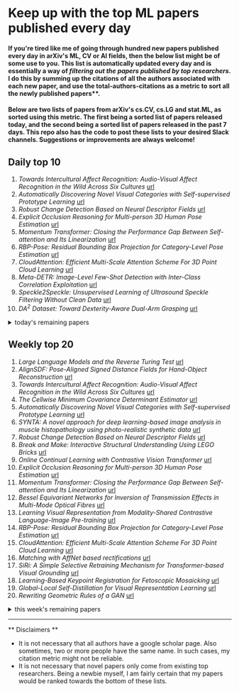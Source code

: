 # Keep up with the top ML papers published every day

#### If you're tired like me of going through hundred new papers published every day in arXiv's ML, CV or AI fields, then the below list might be of some use to you. This list is automatically updated every day and is essentially a way of *filtering out the papers published by top researchers*. I do this by summing up the citations of all the authors associated with each new paper, and use the total-authors-citations as a metric to sort all the newly published papers**. 

#### Below are two lists of papers from arXiv's cs.CV, cs.LG and stat.ML, as sorted using this metric. The first being a sorted list of papers released today, and the second being a sorted list of papers released in the past 7 days. This repo also has the code to post these lists to your desired Slack channels. Suggestions or improvements are always welcome!

## Daily top 10
1. *Towards Intercultural Affect Recognition: Audio-Visual Affect Recognition in the Wild Across Six Cultures* [url](http://arxiv.org/abs/2208.00344v1)
2. *Automatically Discovering Novel Visual Categories with Self-supervised Prototype Learning* [url](http://arxiv.org/abs/2208.00979v1)
3. *Robust Change Detection Based on Neural Descriptor Fields* [url](http://arxiv.org/abs/2208.01014v1)
4. *Explicit Occlusion Reasoning for Multi-person 3D Human Pose Estimation* [url](http://arxiv.org/abs/2208.00090v1)
5. *Momentum Transformer: Closing the Performance Gap Between Self-attention and Its Linearization* [url](http://arxiv.org/abs/2208.00579v1)
6. *RBP-Pose: Residual Bounding Box Projection for Category-Level Pose Estimation* [url](http://arxiv.org/abs/2208.00237v1)
7. *CloudAttention: Efficient Multi-Scale Attention Scheme For 3D Point Cloud Learning* [url](http://arxiv.org/abs/2208.00524v1)
8. *Meta-DETR: Image-Level Few-Shot Detection with Inter-Class Correlation Exploitation* [url](http://arxiv.org/abs/2208.00219v1)
9. *Speckle2Speckle: Unsupervised Learning of Ultrasound Speckle Filtering Without Clean Data* [url](http://arxiv.org/abs/2208.00402v1)
10. *DA$^2$ Dataset: Toward Dexterity-Aware Dual-Arm Grasping* [url](http://arxiv.org/abs/2208.00408v1)
<details><summary>today's remaining papers</summary>
  <ol start=11>
    <li><i>Self-supervised learning with rotation-invariant kernels</i> <a href="http://arxiv.org/abs/2208.00789v1">url</a></li>
    <li><i>OmniCity: Omnipotent City Understanding with Multi-level and Multi-view Images</i> <a href="http://arxiv.org/abs/2208.00928v1">url</a></li>
    <li><i>DRSOM: A Dimension Reduced Second-Order Method and Preliminary Analyses</i> <a href="http://arxiv.org/abs/2208.00208v1">url</a></li>
    <li><i>Retrieval of surgical phase transitions using reinforcement learning</i> <a href="http://arxiv.org/abs/2208.00902v1">url</a></li>
    <li><i>Fast Two-step Blind Optical Aberration Correction</i> <a href="http://arxiv.org/abs/2208.00950v1">url</a></li>
    <li><i>Unitary Approximate Message Passing for Matrix Factorization</i> <a href="http://arxiv.org/abs/2208.00422v1">url</a></li>
    <li><i>Infant movement classification through pressure distribution analysis -- added value for research and clinical implementation</i> <a href="http://arxiv.org/abs/2208.00884v1">url</a></li>
    <li><i>MobileNeRF: Exploiting the Polygon Rasterization Pipeline for Efficient Neural Field Rendering on Mobile Architectures</i> <a href="http://arxiv.org/abs/2208.00277v1">url</a></li>
    <li><i>Adaptive Edge Offloading for Image Classification Under Rate Limit</i> <a href="http://arxiv.org/abs/2208.00485v1">url</a></li>
    <li><i>Personalised recommendations of sleep behaviour with neural networks using sleep diaries captured in Sleepio</i> <a href="http://arxiv.org/abs/2208.00033v1">url</a></li>
    <li><i>A Real-time Edge-AI System for Reef Surveys</i> <a href="http://arxiv.org/abs/2208.00598v1">url</a></li>
    <li><i>MAFW: A Large-scale, Multi-modal, Compound Affective Database for Dynamic Facial Expression Recognition in the Wild</i> <a href="http://arxiv.org/abs/2208.00847v1">url</a></li>
    <li><i>A Survey on Masked Autoencoder for Self-supervised Learning in Vision and Beyond</i> <a href="http://arxiv.org/abs/2208.00173v1">url</a></li>
    <li><i>Generative Bias for Visual Question Answering</i> <a href="http://arxiv.org/abs/2208.00690v1">url</a></li>
    <li><i>Neural Correspondence Field for Object Pose Estimation</i> <a href="http://arxiv.org/abs/2208.00113v1">url</a></li>
    <li><i>Tackling Neural Architecture Search With Quality Diversity Optimization</i> <a href="http://arxiv.org/abs/2208.00204v1">url</a></li>
    <li><i>Generating Complex 4D Expression Transitions by Learning Face Landmark Trajectories</i> <a href="http://arxiv.org/abs/2208.00050v1">url</a></li>
    <li><i>Probabilistic forecasts of extreme heatwaves using convolutional neural networks in a regime of lack of data</i> <a href="http://arxiv.org/abs/2208.00971v1">url</a></li>
    <li><i>Unifying Approaches in Data Subset Selection via Fisher Information and Information-Theoretic Quantities</i> <a href="http://arxiv.org/abs/2208.00549v1">url</a></li>
    <li><i>Fashion Recommendation Based on Style and Social Events</i> <a href="http://arxiv.org/abs/2208.00725v1">url</a></li>
    <li><i>Attacking Adversarial Defences by Smoothing the Loss Landscape</i> <a href="http://arxiv.org/abs/2208.00862v1">url</a></li>
    <li><i>MulViMotion: Shape-aware 3D Myocardial Motion Tracking from Multi-View Cardiac MRI</i> <a href="http://arxiv.org/abs/2208.00034v1">url</a></li>
    <li><i>Is current research on adversarial robustness addressing the right problem?</i> <a href="http://arxiv.org/abs/2208.00539v1">url</a></li>
    <li><i>FastGeodis: Fast Generalised Geodesic Distance Transform</i> <a href="http://arxiv.org/abs/2208.00001v1">url</a></li>
    <li><i>S$^2$Contact: Graph-based Network for 3D Hand-Object Contact Estimation with Semi-Supervised Learning</i> <a href="http://arxiv.org/abs/2208.00874v1">url</a></li>
    <li><i>Counterfactual Intervention Feature Transfer for Visible-Infrared Person Re-identification</i> <a href="http://arxiv.org/abs/2208.00967v1">url</a></li>
    <li><i>Video Question Answering with Iterative Video-Text Co-Tokenization</i> <a href="http://arxiv.org/abs/2208.00934v1">url</a></li>
    <li><i>Delving into Effective Gradient Matching for Dataset Condensation</i> <a href="http://arxiv.org/abs/2208.00311v1">url</a></li>
    <li><i>Benchmarking Visual-Inertial Deep Multimodal Fusion for Relative Pose Regression and Odometry-aided Absolute Pose Regression</i> <a href="http://arxiv.org/abs/2208.00919v1">url</a></li>
    <li><i>An Evidential Neural Network Model for Regression Based on Random Fuzzy Numbers</i> <a href="http://arxiv.org/abs/2208.00647v1">url</a></li>
    <li><i>Scrutinizing Shipment Records To Thwart Illegal Timber Trade</i> <a href="http://arxiv.org/abs/2208.00493v1">url</a></li>
    <li><i>RangL: A Reinforcement Learning Competition Platform</i> <a href="http://arxiv.org/abs/2208.00003v1">url</a></li>
    <li><i>Accurate Polygonal Mapping of Buildings in Satellite Imagery</i> <a href="http://arxiv.org/abs/2208.00609v1">url</a></li>
    <li><i>HPO X ELA: Investigating Hyperparameter Optimization Landscapes by Means of Exploratory Landscape Analysis</i> <a href="http://arxiv.org/abs/2208.00220v1">url</a></li>
    <li><i>Quality Evaluation of Arbitrary Style Transfer: Subjective Study and Objective Metric</i> <a href="http://arxiv.org/abs/2208.00623v1">url</a></li>
    <li><i>Simplex Clustering via sBeta with Applications to Online Adjustments of Black-Box Predictions</i> <a href="http://arxiv.org/abs/2208.00287v1">url</a></li>
    <li><i>Skeleton-Parted Graph Scattering Networks for 3D Human Motion Prediction</i> <a href="http://arxiv.org/abs/2208.00368v1">url</a></li>
    <li><i>PolarMix: A General Data Augmentation Technique for LiDAR Point Clouds</i> <a href="http://arxiv.org/abs/2208.00223v1">url</a></li>
    <li><i>A Bayesian Approach to Learning Bandit Structure in Markov Decision Processes</i> <a href="http://arxiv.org/abs/2208.00250v1">url</a></li>
    <li><i>Learning Pseudo Front Depth for 2D Forward-Looking Sonar-based Multi-view Stereo</i> <a href="http://arxiv.org/abs/2208.00233v1">url</a></li>
    <li><i>CLIFF: Carrying Location Information in Full Frames into Human Pose and Shape Estimation</i> <a href="http://arxiv.org/abs/2208.00571v1">url</a></li>
    <li><i>Robust Trajectory Prediction against Adversarial Attacks</i> <a href="http://arxiv.org/abs/2208.00094v1">url</a></li>
    <li><i>eco2AI: carbon emissions tracking of machine learning models as the first step towards sustainable AI</i> <a href="http://arxiv.org/abs/2208.00406v1">url</a></li>
    <li><i>Verification system based on long-range iris and Graph Siamese Neural Networks</i> <a href="http://arxiv.org/abs/2208.00785v1">url</a></li>
    <li><i>UniToBrain dataset: a Brain Perfusion Dataset</i> <a href="http://arxiv.org/abs/2208.00650v1">url</a></li>
    <li><i>One Object at a Time: Accurate and Robust Structure From Motion for Robots</i> <a href="http://arxiv.org/abs/2208.00487v1">url</a></li>
    <li><i>DAS: Densely-Anchored Sampling for Deep Metric Learning</i> <a href="http://arxiv.org/abs/2208.00119v1">url</a></li>
    <li><i>Sampling Attacks on Meta Reinforcement Learning: A Minimax Formulation and Complexity Analysis</i> <a href="http://arxiv.org/abs/2208.00081v1">url</a></li>
    <li><i>Weakly Supervised Deep Instance Nuclei Detection using Points Annotation in 3D Cardiovascular Immunofluorescent Images</i> <a href="http://arxiv.org/abs/2208.00098v1">url</a></li>
    <li><i>Safe Policy Improvement Approaches and their Limitations</i> <a href="http://arxiv.org/abs/2208.00724v1">url</a></li>
    <li><i>Few-Shot Class-Incremental Learning from an Open-Set Perspective</i> <a href="http://arxiv.org/abs/2208.00147v1">url</a></li>
    <li><i>How Wide Convolutional Neural Networks Learn Hierarchical Tasks</i> <a href="http://arxiv.org/abs/2208.01003v1">url</a></li>
    <li><i>Skeleton-free Pose Transfer for Stylized 3D Characters</i> <a href="http://arxiv.org/abs/2208.00790v1">url</a></li>
    <li><i>Distilled Low Rank Neural Radiance Field with Quantization for Light Field Compression</i> <a href="http://arxiv.org/abs/2208.00164v1">url</a></li>
    <li><i>MULTIPAR: Supervised Irregular Tensor Factorization with Multi-task Learning</i> <a href="http://arxiv.org/abs/2208.00993v1">url</a></li>
    <li><i>Deep 360$^\circ$ Optical Flow Estimation Based on Multi-Projection Fusion</i> <a href="http://arxiv.org/abs/2208.00776v1">url</a></li>
    <li><i>Robot Policy Learning from Demonstration Using Advantage Weighting and Early Termination</i> <a href="http://arxiv.org/abs/2208.00478v1">url</a></li>
    <li><i>Assessing The Performance of YOLOv5 Algorithm for Detecting Volunteer Cotton Plants in Corn Fields at Three Different Growth Stages</i> <a href="http://arxiv.org/abs/2208.00519v1">url</a></li>
    <li><i>DoF-NeRF: Depth-of-Field Meets Neural Radiance Fields</i> <a href="http://arxiv.org/abs/2208.00945v1">url</a></li>
    <li><i>Design What You Desire: Icon Generation from Orthogonal Application and Theme Labels</i> <a href="http://arxiv.org/abs/2208.00439v1">url</a></li>
    <li><i>Efficient Long-Text Understanding with Short-Text Models</i> <a href="http://arxiv.org/abs/2208.00748v1">url</a></li>
    <li><i>A penalized two-pass regression to predict stock returns with time-varying risk premia</i> <a href="http://arxiv.org/abs/2208.00972v1">url</a></li>
    <li><i>Model-based graph reinforcement learning for inductive traffic signal control</i> <a href="http://arxiv.org/abs/2208.00659v1">url</a></li>
    <li><i>Performance Comparison of Deep RL Algorithms for Energy Systems Optimal Scheduling</i> <a href="http://arxiv.org/abs/2208.00728v1">url</a></li>
    <li><i>Graphical Representations for Algebraic Constraints of Linear Structural Equations Models</i> <a href="http://arxiv.org/abs/2208.00926v1">url</a></li>
    <li><i>AdaWCT: Adaptive Whitening and Coloring Style Injection</i> <a href="http://arxiv.org/abs/2208.00921v1">url</a></li>
    <li><i>Robust Contact State Estimation in Humanoid Walking Gaits</i> <a href="http://arxiv.org/abs/2208.00278v1">url</a></li>
    <li><i>Improving Fine-Grained Visual Recognition in Low Data Regimes via Self-Boosting Attention Mechanism</i> <a href="http://arxiv.org/abs/2208.00617v1">url</a></li>
    <li><i>Less is More: Consistent Video Depth Estimation with Masked Frames Modeling</i> <a href="http://arxiv.org/abs/2208.00380v1">url</a></li>
    <li><i>Topology-Driven Generative Completion of Lacunae in Molecular Data</i> <a href="http://arxiv.org/abs/2208.00063v1">url</a></li>
    <li><i>Brain Tumor Diagnosis and Classification via Pre-Trained Convolutional Neural Networks</i> <a href="http://arxiv.org/abs/2208.00768v1">url</a></li>
    <li><i>Neural Correlates of Face Familiarity Perception</i> <a href="http://arxiv.org/abs/2208.00352v1">url</a></li>
    <li><i>Improving Fine-tuning of Self-supervised Models with Contrastive Initialization</i> <a href="http://arxiv.org/abs/2208.00238v1">url</a></li>
    <li><i>Lung nodules segmentation from CT with DeepHealth toolkit</i> <a href="http://arxiv.org/abs/2208.00641v1">url</a></li>
    <li><i>Automatically Categorising GitHub Repositories by Application Domain</i> <a href="http://arxiv.org/abs/2208.00269v1">url</a></li>
    <li><i>GANDSE: Generative Adversarial Network based Design Space Exploration for Neural Network Accelerator Design</i> <a href="http://arxiv.org/abs/2208.00800v1">url</a></li>
    <li><i>CoNLoCNN: Exploiting Correlation and Non-Uniform Quantization for Energy-Efficient Low-precision Deep Convolutional Neural Networks</i> <a href="http://arxiv.org/abs/2208.00331v1">url</a></li>
    <li><i>PVBM: A Python Vasculature Biomarker Toolbox Based On Retinal Blood Vessel Segmentation</i> <a href="http://arxiv.org/abs/2208.00392v1">url</a></li>
    <li><i>Gradient-descent quantum process tomography by learning Kraus operators</i> <a href="http://arxiv.org/abs/2208.00812v1">url</a></li>
    <li><i>LRIP-Net: Low-Resolution Image Prior based Network for Limited-Angle CT Reconstruction</i> <a href="http://arxiv.org/abs/2208.00207v1">url</a></li>
    <li><i>TransDeepLab: Convolution-Free Transformer-based DeepLab v3+ for Medical Image Segmentation</i> <a href="http://arxiv.org/abs/2208.00713v1">url</a></li>
    <li><i>Neuro-Symbolic Learning: Principles and Applications in Ophthalmology</i> <a href="http://arxiv.org/abs/2208.00374v1">url</a></li>
    <li><i>Virtual Reality Simulator for Fetoscopic Spina Bifida Repair Surgery</i> <a href="http://arxiv.org/abs/2208.00169v1">url</a></li>
    <li><i>Adding Context to Source Code Representations for Deep Learning</i> <a href="http://arxiv.org/abs/2208.00203v1">url</a></li>
    <li><i>Locally Supervised Learning with Periodic Global Guidance</i> <a href="http://arxiv.org/abs/2208.00821v1">url</a></li>
    <li><i>Jazz Contrafact Detection</i> <a href="http://arxiv.org/abs/2208.00792v1">url</a></li>
    <li><i>Cross Attention Based Style Distribution for Controllable Person Image Synthesis</i> <a href="http://arxiv.org/abs/2208.00712v1">url</a></li>
    <li><i>Building an Efficiency Pipeline: Commutativity and Cumulativeness of Efficiency Operators for Transformers</i> <a href="http://arxiv.org/abs/2208.00483v1">url</a></li>
    <li><i>Testing Relational Understanding in Text-Guided Image Generation</i> <a href="http://arxiv.org/abs/2208.00005v1">url</a></li>
    <li><i>SdAE: Self-distillated Masked Autoencoder</i> <a href="http://arxiv.org/abs/2208.00449v1">url</a></li>
    <li><i>XOOD: Extreme Value Based Out-Of-Distribution Detection For Image Classification</i> <a href="http://arxiv.org/abs/2208.00629v1">url</a></li>
    <li><i>Learning to Grasp on the Moon from 3D Octree Observations with Deep Reinforcement Learning</i> <a href="http://arxiv.org/abs/2208.00818v1">url</a></li>
    <li><i>Geometric deep learning for computational mechanics Part II: Graph embedding for interpretable multiscale plasticity</i> <a href="http://arxiv.org/abs/2208.00246v1">url</a></li>
    <li><i>Joint covariate-alignment and concept-alignment: a framework for domain generalization</i> <a href="http://arxiv.org/abs/2208.00898v1">url</a></li>
    <li><i>Streaming Algorithms for Diversity Maximization with Fairness Constraints</i> <a href="http://arxiv.org/abs/2208.00194v1">url</a></li>
    <li><i>Safe Perception -- A Hierarchical Monitor Approach</i> <a href="http://arxiv.org/abs/2208.00824v1">url</a></li>
    <li><i>COCOA: Cross Modality Contrastive Learning for Sensor Data</i> <a href="http://arxiv.org/abs/2208.00467v1">url</a></li>
    <li><i>Bump hunting through density curvature features</i> <a href="http://arxiv.org/abs/2208.00174v1">url</a></li>
    <li><i>Motion-aware Memory Network for Fast Video Salient Object Detection</i> <a href="http://arxiv.org/abs/2208.00946v1">url</a></li>
    <li><i>CSDN: Cross-modal Shape-transfer Dual-refinement Network for Point Cloud Completion</i> <a href="http://arxiv.org/abs/2208.00751v1">url</a></li>
    <li><i>A Rotation Meanout Network with Invariance for Dermoscopy Image Classification and Retrieval</i> <a href="http://arxiv.org/abs/2208.00627v1">url</a></li>
    <li><i>An Experimental Study on Learning Correlated Equilibrium in Routing Games</i> <a href="http://arxiv.org/abs/2208.00391v1">url</a></li>
    <li><i>Untargeted Region of Interest Selection for GC-MS Data using a Pseudo F-Ratio Moving Window ($ψ$FRMV)</i> <a href="http://arxiv.org/abs/2208.00313v1">url</a></li>
    <li><i>Location retrieval using visible landmarks based qualitative place signatures</i> <a href="http://arxiv.org/abs/2208.00783v1">url</a></li>
    <li><i>Revisiting Information Cascades in Online Social Networks</i> <a href="http://arxiv.org/abs/2208.00904v1">url</a></li>
    <li><i>Few-shot Adaptation Works with UnpredicTable Data</i> <a href="http://arxiv.org/abs/2208.01009v1">url</a></li>
    <li><i>enpheeph: A Fault Injection Framework for Spiking and Compressed Deep Neural Networks</i> <a href="http://arxiv.org/abs/2208.00328v1">url</a></li>
    <li><i>Evaluating Table Structure Recognition: A New Perspective</i> <a href="http://arxiv.org/abs/2208.00385v1">url</a></li>
    <li><i>Robust Rayleigh Regression Method for SAR Image Processing in Presence of Outliers</i> <a href="http://arxiv.org/abs/2208.00097v1">url</a></li>
    <li><i>Local Perception-Aware Transformer for Aerial Tracking</i> <a href="http://arxiv.org/abs/2208.00662v1">url</a></li>
    <li><i>Learning Feature Decomposition for Domain Adaptive Monocular Depth Estimation</i> <a href="http://arxiv.org/abs/2208.00160v1">url</a></li>
    <li><i>Understanding Adversarial Robustness of Vision Transformers via Cauchy Problem</i> <a href="http://arxiv.org/abs/2208.00906v1">url</a></li>
    <li><i>Symmetry Regularization and Saturating Nonlinearity for Robust Quantization</i> <a href="http://arxiv.org/abs/2208.00338v1">url</a></li>
    <li><i>Adaptive Feature Fusion for Cooperative Perception using LiDAR Point Clouds</i> <a href="http://arxiv.org/abs/2208.00116v1">url</a></li>
    <li><i>Learning to Navigate using Visual Sensor Networks</i> <a href="http://arxiv.org/abs/2208.00759v1">url</a></li>
    <li><i>VolTeMorph: Realtime, Controllable and Generalisable Animation of Volumetric Representations</i> <a href="http://arxiv.org/abs/2208.00949v1">url</a></li>
    <li><i>Augmenting Vision Language Pretraining by Learning Codebook with Visual Semantics</i> <a href="http://arxiv.org/abs/2208.00475v1">url</a></li>
    <li><i>Learning from flowsheets: A generative transformer model for autocompletion of flowsheets</i> <a href="http://arxiv.org/abs/2208.00859v1">url</a></li>
    <li><i>AvatarGen: a 3D Generative Model for Animatable Human Avatars</i> <a href="http://arxiv.org/abs/2208.00561v1">url</a></li>
    <li><i>Intelligent decision-making method of TBM operating parameters based on multiple constraints and objective optimization</i> <a href="http://arxiv.org/abs/2208.00404v1">url</a></li>
    <li><i>Multi-spectral Vehicle Re-identification with Cross-directional Consistency Network and a High-quality Benchmark</i> <a href="http://arxiv.org/abs/2208.00632v1">url</a></li>
    <li><i>Software Package for Automated Analysis of Lung Ultrasound Videos</i> <a href="http://arxiv.org/abs/2208.00620v1">url</a></li>
    <li><i>Beyond kNN: Adaptive, Sparse Neighborhood Graphs via Optimal Transport</i> <a href="http://arxiv.org/abs/2208.00604v1">url</a></li>
    <li><i>Temporal extrapolation of heart wall segmentation in cardiac magnetic resonance images via pixel tracking</i> <a href="http://arxiv.org/abs/2208.00165v1">url</a></li>
    <li><i>Resolution enhancement of placenta histological images using deep learning</i> <a href="http://arxiv.org/abs/2208.00163v1">url</a></li>
    <li><i>Feather-Light Fourier Domain Adaptation in Magnetic Resonance Imaging</i> <a href="http://arxiv.org/abs/2208.00474v1">url</a></li>
    <li><i>Debiasing Deep Chest X-Ray Classifiers using Intra- and Post-processing Methods</i> <a href="http://arxiv.org/abs/2208.00781v1">url</a></li>
    <li><i>Improved Policy Optimization for Online Imitation Learning</i> <a href="http://arxiv.org/abs/2208.00088v1">url</a></li>
    <li><i>What do Deep Neural Networks Learn in Medical Images?</i> <a href="http://arxiv.org/abs/2208.00953v1">url</a></li>
    <li><i>Physics-informed Machine Learning of Parameterized Fundamental Diagrams</i> <a href="http://arxiv.org/abs/2208.00880v1">url</a></li>
    <li><i>INSightR-Net: Interpretable Neural Network for Regression using Similarity-based Comparisons to Prototypical Examples</i> <a href="http://arxiv.org/abs/2208.00457v1">url</a></li>
    <li><i>UAVM: A Unified Model for Audio-Visual Learning</i> <a href="http://arxiv.org/abs/2208.00061v1">url</a></li>
    <li><i>Reinforcement learning with experience replay and adaptation of action dispersion</i> <a href="http://arxiv.org/abs/2208.00156v1">url</a></li>
    <li><i>ANOVA-based Automatic Attribute Selection and a Predictive Model for Heart Disease Prognosis</i> <a href="http://arxiv.org/abs/2208.00296v1">url</a></li>
    <li><i>Global Attention-based Encoder-Decoder LSTM Model for Temperature Prediction of Permanent Magnet Synchronous Motors</i> <a href="http://arxiv.org/abs/2208.00293v1">url</a></li>
    <li><i>Neural network layers as parametric spans</i> <a href="http://arxiv.org/abs/2208.00809v1">url</a></li>
    <li><i>Off-Policy Correction for Actor-Critic Algorithms in Deep Reinforcement Learning</i> <a href="http://arxiv.org/abs/2208.00755v1">url</a></li>
    <li><i>Robust Real-World Image Super-Resolution against Adversarial Attacks</i> <a href="http://arxiv.org/abs/2208.00428v1">url</a></li>
    <li><i>Doubly Deformable Aggregation of Covariance Matrices for Few-shot Segmentation</i> <a href="http://arxiv.org/abs/2208.00306v1">url</a></li>
    <li><i>FixMatchSeg: Fixing FixMatch for Semi-Supervised Semantic Segmentation</i> <a href="http://arxiv.org/abs/2208.00400v1">url</a></li>
    <li><i>SiamixFormer: A Siamese Transformer Network For Building Detection And Change Detection From Bi-Temporal Remote Sensing Images</i> <a href="http://arxiv.org/abs/2208.00657v1">url</a></li>
    <li><i>Efficient Compilation and Mapping of Fixed Function Combinational Logic onto Digital Signal Processors Targeting Neural Network Inference and Utilizing High-level Synthesis</i> <a href="http://arxiv.org/abs/2208.00302v1">url</a></li>
    <li><i>Weighted Scaling Approach for Metabolomics Data Analysis</i> <a href="http://arxiv.org/abs/2208.00603v1">url</a></li>
    <li><i>A Maintenance Planning Framework using Online and Offline Deep Reinforcement Learning</i> <a href="http://arxiv.org/abs/2208.00808v1">url</a></li>
    <li><i>An Enhanced Deep Learning Technique for Prostate Cancer Identification Based on MRI Scans</i> <a href="http://arxiv.org/abs/2208.00583v1">url</a></li>
    <li><i>Breast Cancer Classification Based on Histopathological Images Using a Deep Learning Capsule Network</i> <a href="http://arxiv.org/abs/2208.00594v1">url</a></li>
    <li><i>Information Gain Sampling for Active Learning in Medical Image Classification</i> <a href="http://arxiv.org/abs/2208.00974v1">url</a></li>
    <li><i>Deep COVID-19 Recognition using Chest X-ray Images: A Comparative Analysis</i> <a href="http://arxiv.org/abs/2208.00784v1">url</a></li>
    <li><i>DNNShield: Dynamic Randomized Model Sparsification, A Defense Against Adversarial Machine Learning</i> <a href="http://arxiv.org/abs/2208.00498v1">url</a></li>
    <li><i>Large-Scale Product Retrieval with Weakly Supervised Representation Learning</i> <a href="http://arxiv.org/abs/2208.00955v1">url</a></li>
    <li><i>Learning to generate Reliable Broadcast Algorithms</i> <a href="http://arxiv.org/abs/2208.00525v1">url</a></li>
    <li><i>Few-shot Single-view 3D Reconstruction with Memory Prior Contrastive Network</i> <a href="http://arxiv.org/abs/2208.00183v1">url</a></li>
    <li><i>Long Short-Term Preference Modeling for Continuous-Time Sequential Recommendation</i> <a href="http://arxiv.org/abs/2208.00593v1">url</a></li>
    <li><i>What Do Deep Neural Networks Find in Disordered Structures of Glasses?</i> <a href="http://arxiv.org/abs/2208.00349v1">url</a></li>
    <li><i>Subgraph Neighboring Relations Infomax for Inductive Link Prediction on Knowledge Graphs</i> <a href="http://arxiv.org/abs/2208.00850v1">url</a></li>
    <li><i>HOB-CNN: Hallucination of Occluded Branches with a Convolutional Neural Network for 2D Fruit Trees</i> <a href="http://arxiv.org/abs/2208.00002v1">url</a></li>
    <li><i>Learning Shadow Correspondence for Video Shadow Detection</i> <a href="http://arxiv.org/abs/2208.00150v1">url</a></li>
    <li><i>Machine Learning and Computer Vision Techniques in Bee Monitoring Applications</i> <a href="http://arxiv.org/abs/2208.00085v1">url</a></li>
    <li><i>Robotic Dough Shaping</i> <a href="http://arxiv.org/abs/2208.00386v1">url</a></li>
    <li><i>Point Primitive Transformer for Long-Term 4D Point Cloud Video Understanding</i> <a href="http://arxiv.org/abs/2208.00281v1">url</a></li>
    <li><i>Out-of-Distribution Detection with Semantic Mismatch under Masking</i> <a href="http://arxiv.org/abs/2208.00446v1">url</a></li>
    <li><i>Local Graph Embeddings Based on Neighbors Degree Frequency of Nodes</i> <a href="http://arxiv.org/abs/2208.00152v1">url</a></li>
    <li><i>Deep Active Learning with Budget Annotation</i> <a href="http://arxiv.org/abs/2208.00508v1">url</a></li>
    <li><i>ATCA: an Arc Trajectory Based Model with Curvature Attention for Video Frame Interpolation</i> <a href="http://arxiv.org/abs/2208.00856v1">url</a></li>
    <li><i>Computer vision-based analysis of buildings and built environments: A systematic review of current approaches</i> <a href="http://arxiv.org/abs/2208.00881v1">url</a></li>
    <li><i>Dynamic Batch Adaptation</i> <a href="http://arxiv.org/abs/2208.00815v1">url</a></li>
    <li><i>Revisiting the Critical Factors of Augmentation-Invariant Representation Learning</i> <a href="http://arxiv.org/abs/2208.00275v1">url</a></li>
    <li><i>On the robustness of self-supervised representations for multi-view object classification</i> <a href="http://arxiv.org/abs/2208.00787v1">url</a></li>
    <li><i>BYOLMed3D: Self-Supervised Representation Learning of Medical Videos using Gradient Accumulation Assisted 3D BYOL Framework</i> <a href="http://arxiv.org/abs/2208.00444v1">url</a></li>
    <li><i>FrOoDo: Framework for Out-of-Distribution Detection</i> <a href="http://arxiv.org/abs/2208.00963v1">url</a></li>
    <li><i>A Multi-View Learning Approach to Enhance Automatic 12-Lead ECG Diagnosis Performance</i> <a href="http://arxiv.org/abs/2208.00323v1">url</a></li>
    <li><i>An Adjoint-Free Algorithm for CNOP via Sampling</i> <a href="http://arxiv.org/abs/2208.00956v1">url</a></li>
    <li><i>DeFL: Decentralized Weight Aggregation for Cross-silo Federated Learning</i> <a href="http://arxiv.org/abs/2208.00848v1">url</a></li>
    <li><i>DSLA: Dynamic smooth label assignment for efficient anchor-free object detection</i> <a href="http://arxiv.org/abs/2208.00817v1">url</a></li>
    <li><i>Partial Connection Based on Channel Attention for Differentiable Neural Architecture Search</i> <a href="http://arxiv.org/abs/2208.00791v1">url</a></li>
    <li><i>Graph Neural Network with Local Frame for Molecular Potential Energy Surface</i> <a href="http://arxiv.org/abs/2208.00716v1">url</a></li>
    <li><i>De-biased Representation Learning for Fairness with Unreliable Labels</i> <a href="http://arxiv.org/abs/2208.00651v1">url</a></li>
    <li><i>Dress Well via Fashion Cognitive Learning</i> <a href="http://arxiv.org/abs/2208.00639v1">url</a></li>
    <li><i>Quantum Adaptive Fourier Features for Neural Density Estimation</i> <a href="http://arxiv.org/abs/2208.00564v1">url</a></li>
    <li><i>Evo* 2022 -- Late-Breaking Abstracts Volume</i> <a href="http://arxiv.org/abs/2208.00555v1">url</a></li>
    <li><i>Analysis of Semi-Supervised Methods for Facial Expression Recognition</i> <a href="http://arxiv.org/abs/2208.00544v1">url</a></li>
    <li><i>Online Decentralized Frank-Wolfe: From theoretical bound to applications in smart-building</i> <a href="http://arxiv.org/abs/2208.00522v1">url</a></li>
    <li><i>Formal guarantees for heuristic optimization algorithms used in machine learning</i> <a href="http://arxiv.org/abs/2208.00502v1">url</a></li>
    <li><i>Vector-Based Data Improves Left-Right Eye-Tracking Classifier Performance After a Covariate Distributional Shift</i> <a href="http://arxiv.org/abs/2208.00465v1">url</a></li>
    <li><i>Adaptive Temperature Scaling for Robust Calibration of Deep Neural Networks</i> <a href="http://arxiv.org/abs/2208.00461v1">url</a></li>
    <li><i>One-Shot Medical Landmark Localization by Edge-Guided Transform and Noisy Landmark Refinement</i> <a href="http://arxiv.org/abs/2208.00453v1">url</a></li>
    <li><i>Toward Understanding WordArt: Corner-Guided Transformer for Scene Text Recognition</i> <a href="http://arxiv.org/abs/2208.00438v1">url</a></li>
    <li><i>STrajNet: Occupancy Flow Prediction via Multi-modal Swin Transformer</i> <a href="http://arxiv.org/abs/2208.00394v1">url</a></li>
    <li><i>One for All: One-stage Referring Expression Comprehension with Dynamic Reasoning</i> <a href="http://arxiv.org/abs/2208.00361v1">url</a></li>
    <li><i>Improving Distantly Supervised Relation Extraction by Natural Language Inference</i> <a href="http://arxiv.org/abs/2208.00346v1">url</a></li>
    <li><i>Functional Rule Extraction Method for Artificial Neural Networks</i> <a href="http://arxiv.org/abs/2208.00335v1">url</a></li>
    <li><i>Convex duality for stochastic shortest path problems in known and unknown environments</i> <a href="http://arxiv.org/abs/2208.00330v1">url</a></li>
    <li><i>A Gradient Smoothed Functional Algorithm with Truncated Cauchy Random Perturbations for Stochastic Optimization</i> <a href="http://arxiv.org/abs/2208.00290v1">url</a></li>
    <li><i>Towards Privacy-Preserving, Real-Time and Lossless Feature Matching</i> <a href="http://arxiv.org/abs/2208.00214v1">url</a></li>
    <li><i>Multiple Categories Of Visual Smoke Detection Database</i> <a href="http://arxiv.org/abs/2208.00210v1">url</a></li>
    <li><i>Low-complexity Approximate Convolutional Neural Networks</i> <a href="http://arxiv.org/abs/2208.00087v1">url</a></li>
    <li><i>Enhanced gradient-based MCMC in discrete spaces</i> <a href="http://arxiv.org/abs/2208.00040v1">url</a></li>
    <li><i>A review of Deep learning Techniques for COVID-19 identification on Chest CT images</i> <a href="http://arxiv.org/abs/2208.00032v1">url</a></li>
    <li><i>Paddy Leaf diseases identification on Infrared Images based on Convolutional Neural Networks</i> <a href="http://arxiv.org/abs/2208.00031v1">url</a></li>
    <li><i>A Hybrid CNN-LSTM model for Video Deepfake Detection by Leveraging Optical Flow Features</i> <a href="http://arxiv.org/abs/2208.00788v1">url</a></li>
    <li><i>Tree edit distance for hierarchical data compatible with HMIL paradigm</i> <a href="http://arxiv.org/abs/2208.00782v1">url</a></li>
    <li><i>Visual correspondence-based explanations improve AI robustness and human-AI team accuracy</i> <a href="http://arxiv.org/abs/2208.00780v1">url</a></li>
  </ol>
</details>

## Weekly top 20
1. *Large Language Models and the Reverse Turing Test* [url](http://arxiv.org/abs/2207.14382v1)
2. *AlignSDF: Pose-Aligned Signed Distance Fields for Hand-Object Reconstruction* [url](http://arxiv.org/abs/2207.12909v1)
3. *Towards Intercultural Affect Recognition: Audio-Visual Affect Recognition in the Wild Across Six Cultures* [url](http://arxiv.org/abs/2208.00344v1)
4. *The Cellwise Minimum Covariance Determinant Estimator* [url](http://arxiv.org/abs/2207.13493v1)
5. *Automatically Discovering Novel Visual Categories with Self-supervised Prototype Learning* [url](http://arxiv.org/abs/2208.00979v1)
6. *SYNTA: A novel approach for deep learning-based image analysis in muscle histopathology using photo-realistic synthetic data* [url](http://arxiv.org/abs/2207.14650v1)
7. *Robust Change Detection Based on Neural Descriptor Fields* [url](http://arxiv.org/abs/2208.01014v1)
8. *Break and Make: Interactive Structural Understanding Using LEGO Bricks* [url](http://arxiv.org/abs/2207.13738v1)
9. *Online Continual Learning with Contrastive Vision Transformer* [url](http://arxiv.org/abs/2207.13516v1)
10. *Explicit Occlusion Reasoning for Multi-person 3D Human Pose Estimation* [url](http://arxiv.org/abs/2208.00090v1)
11. *Momentum Transformer: Closing the Performance Gap Between Self-attention and Its Linearization* [url](http://arxiv.org/abs/2208.00579v1)
12. *Bessel Equivariant Networks for Inversion of Transmission Effects in Multi-Mode Optical Fibres* [url](http://arxiv.org/abs/2207.12849v1)
13. *Learning Visual Representation from Modality-Shared Contrastive Language-Image Pre-training* [url](http://arxiv.org/abs/2207.12661v1)
14. *RBP-Pose: Residual Bounding Box Projection for Category-Level Pose Estimation* [url](http://arxiv.org/abs/2208.00237v1)
15. *CloudAttention: Efficient Multi-Scale Attention Scheme For 3D Point Cloud Learning* [url](http://arxiv.org/abs/2208.00524v1)
16. *Matching with AffNet based rectifications* [url](http://arxiv.org/abs/2207.14660v1)
17. *SiRi: A Simple Selective Retraining Mechanism for Transformer-based Visual Grounding* [url](http://arxiv.org/abs/2207.13325v1)
18. *Learning-Based Keypoint Registration for Fetoscopic Mosaicking* [url](http://arxiv.org/abs/2207.13185v1)
19. *Global-Local Self-Distillation for Visual Representation Learning* [url](http://arxiv.org/abs/2207.14676v1)
20. *Rewriting Geometric Rules of a GAN* [url](http://arxiv.org/abs/2207.14288v1)
<details><summary>this week's remaining papers</summary>
  <ol start=21>
    <li><i>Video Manipulations Beyond Faces: A Dataset with Human-Machine Analysis</i> <a href="http://arxiv.org/abs/2207.13064v1">url</a></li>
    <li><i>Meta-DETR: Image-Level Few-Shot Detection with Inter-Class Correlation Exploitation</i> <a href="http://arxiv.org/abs/2208.00219v1">url</a></li>
    <li><i>Semantic-Aligned Matching for Enhanced DETR Convergence and Multi-Scale Feature Fusion</i> <a href="http://arxiv.org/abs/2207.14172v1">url</a></li>
    <li><i>Speckle2Speckle: Unsupervised Learning of Ultrasound Speckle Filtering Without Clean Data</i> <a href="http://arxiv.org/abs/2208.00402v1">url</a></li>
    <li><i>DA$^2$ Dataset: Toward Dexterity-Aware Dual-Arm Grasping</i> <a href="http://arxiv.org/abs/2208.00408v1">url</a></li>
    <li><i>Self-supervised learning with rotation-invariant kernels</i> <a href="http://arxiv.org/abs/2208.00789v1">url</a></li>
    <li><i>GTrans: Grouping and Fusing Transformer Layers for Neural Machine Translation</i> <a href="http://arxiv.org/abs/2207.14467v1">url</a></li>
    <li><i>A Repulsive Force Unit for Garment Collision Handling in Neural Networks</i> <a href="http://arxiv.org/abs/2207.13871v1">url</a></li>
    <li><i>OmniCity: Omnipotent City Understanding with Multi-level and Multi-view Images</i> <a href="http://arxiv.org/abs/2208.00928v1">url</a></li>
    <li><i>Towards Smart City Security: Violence and Weaponized Violence Detection using DCNN</i> <a href="http://arxiv.org/abs/2207.12850v1">url</a></li>
    <li><i>DRSOM: A Dimension Reduced Second-Order Method and Preliminary Analyses</i> <a href="http://arxiv.org/abs/2208.00208v1">url</a></li>
    <li><i>CuDi: Curve Distillation for Efficient and Controllable Exposure Adjustment</i> <a href="http://arxiv.org/abs/2207.14273v1">url</a></li>
    <li><i>Unsupervised Domain Adaptation for Video Transformers in Action Recognition</i> <a href="http://arxiv.org/abs/2207.12842v1">url</a></li>
    <li><i>Physics Embedded Machine Learning for Electromagnetic Data Imaging</i> <a href="http://arxiv.org/abs/2207.12607v1">url</a></li>
    <li><i>Video Mask Transfiner for High-Quality Video Instance Segmentation</i> <a href="http://arxiv.org/abs/2207.14012v1">url</a></li>
    <li><i>End-to-end View Synthesis via NeRF Attention</i> <a href="http://arxiv.org/abs/2207.14741v1">url</a></li>
    <li><i>GLEAN: Generative Latent Bank for Image Super-Resolution and Beyond</i> <a href="http://arxiv.org/abs/2207.14812v1">url</a></li>
    <li><i>StyleLight: HDR Panorama Generation for Lighting Estimation and Editing</i> <a href="http://arxiv.org/abs/2207.14811v1">url</a></li>
    <li><i>NewsStories: Illustrating articles with visual summaries</i> <a href="http://arxiv.org/abs/2207.13061v1">url</a></li>
    <li><i>Graph Neural Network and Spatiotemporal Transformer Attention for 3D Video Object Detection from Point Clouds</i> <a href="http://arxiv.org/abs/2207.12659v1">url</a></li>
    <li><i>Retrieval of surgical phase transitions using reinforcement learning</i> <a href="http://arxiv.org/abs/2208.00902v1">url</a></li>
    <li><i>Fast Two-step Blind Optical Aberration Correction</i> <a href="http://arxiv.org/abs/2208.00950v1">url</a></li>
    <li><i>Unitary Approximate Message Passing for Matrix Factorization</i> <a href="http://arxiv.org/abs/2208.00422v1">url</a></li>
    <li><i>Infant movement classification through pressure distribution analysis -- added value for research and clinical implementation</i> <a href="http://arxiv.org/abs/2208.00884v1">url</a></li>
    <li><i>MobileNeRF: Exploiting the Polygon Rasterization Pipeline for Efficient Neural Field Rendering on Mobile Architectures</i> <a href="http://arxiv.org/abs/2208.00277v1">url</a></li>
    <li><i>3D Cartoon Face Generation with Controllable Expressions from a Single GAN Image</i> <a href="http://arxiv.org/abs/2207.14425v1">url</a></li>
    <li><i>Paired Cross-Modal Data Augmentation for Fine-Grained Image-to-Text Retrieval</i> <a href="http://arxiv.org/abs/2207.14428v1">url</a></li>
    <li><i>Towards Domain-agnostic Depth Completion</i> <a href="http://arxiv.org/abs/2207.14466v1">url</a></li>
    <li><i>Adaptive Gradient Methods at the Edge of Stability</i> <a href="http://arxiv.org/abs/2207.14484v1">url</a></li>
    <li><i>ALBench: A Framework for Evaluating Active Learning in Object Detection</i> <a href="http://arxiv.org/abs/2207.13339v1">url</a></li>
    <li><i>GAUDI: A Neural Architect for Immersive 3D Scene Generation</i> <a href="http://arxiv.org/abs/2207.13751v1">url</a></li>
    <li><i>Contrastive Masked Autoencoders are Stronger Vision Learners</i> <a href="http://arxiv.org/abs/2207.13532v1">url</a></li>
    <li><i>Remote Medication Status Prediction for Individuals with Parkinson's Disease using Time-series Data from Smartphones</i> <a href="http://arxiv.org/abs/2207.13700v1">url</a></li>
    <li><i>Improving Small Lesion Segmentation in CT Scans using Intensity Distribution Supervision: Application to Small Bowel Carcinoid Tumor</i> <a href="http://arxiv.org/abs/2207.14700v1">url</a></li>
    <li><i>PI-ARS: Accelerating Evolution-Learned Visual-Locomotion with Predictive Information Representations</i> <a href="http://arxiv.org/abs/2207.13224v1">url</a></li>
    <li><i>Graph-Based Small Bowel Path Tracking with Cylindrical Constraints</i> <a href="http://arxiv.org/abs/2207.14436v1">url</a></li>
    <li><i>Can Deep Learning Assist Automatic Identification of Layered Pigments From XRF Data?</i> <a href="http://arxiv.org/abs/2207.12651v1">url</a></li>
    <li><i>Adaptive Edge Offloading for Image Classification Under Rate Limit</i> <a href="http://arxiv.org/abs/2208.00485v1">url</a></li>
    <li><i>A Deep Generative Approach to Oversampling in Ptychography</i> <a href="http://arxiv.org/abs/2207.14392v1">url</a></li>
    <li><i>Reconciling Security and Communication Efficiency in Federated Learning</i> <a href="http://arxiv.org/abs/2207.12779v1">url</a></li>
    <li><i>Personalised recommendations of sleep behaviour with neural networks using sleep diaries captured in Sleepio</i> <a href="http://arxiv.org/abs/2208.00033v1">url</a></li>
    <li><i>A Real-time Edge-AI System for Reef Surveys</i> <a href="http://arxiv.org/abs/2208.00598v1">url</a></li>
    <li><i>MonteBoxFinder: Detecting and Filtering Primitives to Fit a Noisy Point Cloud</i> <a href="http://arxiv.org/abs/2207.14268v1">url</a></li>
    <li><i>Identifying Hard Noise in Long-Tailed Sample Distribution</i> <a href="http://arxiv.org/abs/2207.13378v1">url</a></li>
    <li><i>Encoding Concepts in Graph Neural Networks</i> <a href="http://arxiv.org/abs/2207.13586v1">url</a></li>
    <li><i>Provably Efficient Fictitious Play Policy Optimization for Zero-Sum Markov Games with Structured Transitions</i> <a href="http://arxiv.org/abs/2207.12463v1">url</a></li>
    <li><i>Cross-Modality Image Registration using a Training-Time Privileged Third Modality</i> <a href="http://arxiv.org/abs/2207.12901v1">url</a></li>
    <li><i>Regret Minimization and Convergence to Equilibria in General-sum Markov Games</i> <a href="http://arxiv.org/abs/2207.14211v1">url</a></li>
    <li><i>Semi-supervised Learning of Partial Differential Operators and Dynamical Flows</i> <a href="http://arxiv.org/abs/2207.14366v1">url</a></li>
    <li><i>Offline Reinforcement Learning at Multiple Frequencies</i> <a href="http://arxiv.org/abs/2207.13082v1">url</a></li>
    <li><i>DeFakePro: Decentralized DeepFake Attacks Detection using ENF Authentication</i> <a href="http://arxiv.org/abs/2207.13070v1">url</a></li>
    <li><i>MAFW: A Large-scale, Multi-modal, Compound Affective Database for Dynamic Facial Expression Recognition in the Wild</i> <a href="http://arxiv.org/abs/2208.00847v1">url</a></li>
    <li><i>Fine-grained Retrieval Prompt Tuning</i> <a href="http://arxiv.org/abs/2207.14465v1">url</a></li>
    <li><i>Is Attention All NeRF Needs?</i> <a href="http://arxiv.org/abs/2207.13298v1">url</a></li>
    <li><i>Future-Dependent Value-Based Off-Policy Evaluation in POMDPs</i> <a href="http://arxiv.org/abs/2207.13081v1">url</a></li>
    <li><i>A Survey on Masked Autoencoder for Self-supervised Learning in Vision and Beyond</i> <a href="http://arxiv.org/abs/2208.00173v1">url</a></li>
    <li><i>High Dynamic Range and Super-Resolution from Raw Image Bursts</i> <a href="http://arxiv.org/abs/2207.14671v1">url</a></li>
    <li><i>Multimodal-GuideNet: Gaze-Probe Bidirectional Guidance in Obstetric Ultrasound Scanning</i> <a href="http://arxiv.org/abs/2207.12833v1">url</a></li>
    <li><i>Neural Radiance Transfer Fields for Relightable Novel-view Synthesis with Global Illumination</i> <a href="http://arxiv.org/abs/2207.13607v1">url</a></li>
    <li><i>Generative Bias for Visual Question Answering</i> <a href="http://arxiv.org/abs/2208.00690v1">url</a></li>
    <li><i>ALADIN: Distilling Fine-grained Alignment Scores for Efficient Image-Text Matching and Retrieval</i> <a href="http://arxiv.org/abs/2207.14757v1">url</a></li>
    <li><i>Retrieval-Augmented Transformer for Image Captioning</i> <a href="http://arxiv.org/abs/2207.13162v1">url</a></li>
    <li><i>Archaeology of random recursive dags and Cooper-Frieze random networks</i> <a href="http://arxiv.org/abs/2207.14601v1">url</a></li>
    <li><i>Monocular 3D Object Detection with Depth from Motion</i> <a href="http://arxiv.org/abs/2207.12988v1">url</a></li>
    <li><i>CrAM: A Compression-Aware Minimizer</i> <a href="http://arxiv.org/abs/2207.14200v1">url</a></li>
    <li><i>A Survey of Learning on Small Data</i> <a href="http://arxiv.org/abs/2207.14443v1">url</a></li>
    <li><i>Prompting for Multi-Modal Tracking</i> <a href="http://arxiv.org/abs/2207.14571v1">url</a></li>
    <li><i>Neural Correspondence Field for Object Pose Estimation</i> <a href="http://arxiv.org/abs/2208.00113v1">url</a></li>
    <li><i>Tackling Neural Architecture Search With Quality Diversity Optimization</i> <a href="http://arxiv.org/abs/2208.00204v1">url</a></li>
    <li><i>The Bearable Lightness of Big Data: Towards Massive Public Datasets in Scientific Machine Learning</i> <a href="http://arxiv.org/abs/2207.12546v1">url</a></li>
    <li><i>Robust Quantitative Susceptibility Mapping via Approximate Message Passing</i> <a href="http://arxiv.org/abs/2207.14709v1">url</a></li>
    <li><i>Spatiotemporal Self-attention Modeling with Temporal Patch Shift for Action Recognition</i> <a href="http://arxiv.org/abs/2207.13259v1">url</a></li>
    <li><i>Beyond CNNs: Exploiting Further Inherent Symmetries in Medical Image Segmentation</i> <a href="http://arxiv.org/abs/2207.14472v1">url</a></li>
    <li><i>Fairness and Randomness in Machine Learning: Statistical Independence and Relativization</i> <a href="http://arxiv.org/abs/2207.13596v1">url</a></li>
    <li><i>$p$-DkNN: Out-of-Distribution Detection Through Statistical Testing of Deep Representations</i> <a href="http://arxiv.org/abs/2207.12545v1">url</a></li>
    <li><i>Generating Complex 4D Expression Transitions by Learning Face Landmark Trajectories</i> <a href="http://arxiv.org/abs/2208.00050v1">url</a></li>
    <li><i>Automated Classification of Nanoparticles with Various Ultrastructures and Sizes</i> <a href="http://arxiv.org/abs/2207.14023v1">url</a></li>
    <li><i>Federated Learning for IoUT: Concepts, Applications, Challenges and Opportunities</i> <a href="http://arxiv.org/abs/2207.13976v1">url</a></li>
    <li><i>Generalized Probabilistic U-Net for medical image segementation</i> <a href="http://arxiv.org/abs/2207.12872v1">url</a></li>
    <li><i>Model Reduction for Nonlinear Systems by Balanced Truncation of State and Gradient Covariance</i> <a href="http://arxiv.org/abs/2207.14387v1">url</a></li>
    <li><i>Probabilistic forecasts of extreme heatwaves using convolutional neural networks in a regime of lack of data</i> <a href="http://arxiv.org/abs/2208.00971v1">url</a></li>
    <li><i>Static and Dynamic Concepts for Self-supervised Video Representation Learning</i> <a href="http://arxiv.org/abs/2207.12795v1">url</a></li>
    <li><i>WinoGAViL: Gamified Association Benchmark to Challenge Vision-and-Language Models</i> <a href="http://arxiv.org/abs/2207.12576v1">url</a></li>
    <li><i>Learning Bipedal Walking On Planned Footsteps For Humanoid Robots</i> <a href="http://arxiv.org/abs/2207.12644v1">url</a></li>
    <li><i>Unifying Approaches in Data Subset Selection via Fisher Information and Information-Theoretic Quantities</i> <a href="http://arxiv.org/abs/2208.00549v1">url</a></li>
    <li><i>Classifier-Free Diffusion Guidance</i> <a href="http://arxiv.org/abs/2207.12598v1">url</a></li>
    <li><i>Statistical Keystroke Synthesis for Improved Bot Detection</i> <a href="http://arxiv.org/abs/2207.13394v1">url</a></li>
    <li><i>HorNet: Efficient High-Order Spatial Interactions with Recursive Gated Convolutions</i> <a href="http://arxiv.org/abs/2207.14284v1">url</a></li>
    <li><i>A Guide to Image and Video based Small Object Detection using Deep Learning : Case Study of Maritime Surveillance</i> <a href="http://arxiv.org/abs/2207.12926v1">url</a></li>
    <li><i>Lighting (In)consistency of Paint by Text</i> <a href="http://arxiv.org/abs/2207.13744v1">url</a></li>
    <li><i>Tracking Every Thing in the Wild</i> <a href="http://arxiv.org/abs/2207.12978v1">url</a></li>
    <li><i>Thermodynamics of learning physical phenomena</i> <a href="http://arxiv.org/abs/2207.12749v1">url</a></li>
    <li><i>Topological structure of complex predictions</i> <a href="http://arxiv.org/abs/2207.14358v1">url</a></li>
    <li><i>Time Series Forecasting Models Copy the Past: How to Mitigate</i> <a href="http://arxiv.org/abs/2207.13441v1">url</a></li>
    <li><i>Robust Self-Tuning Data Association for Geo-Referencing Using Lane Markings</i> <a href="http://arxiv.org/abs/2207.14042v1">url</a></li>
    <li><i>Fashion Recommendation Based on Style and Social Events</i> <a href="http://arxiv.org/abs/2208.00725v1">url</a></li>
    <li><i>Depth Field Networks for Generalizable Multi-view Scene Representation</i> <a href="http://arxiv.org/abs/2207.14287v1">url</a></li>
    <li><i>ProposalContrast: Unsupervised Pre-training for LiDAR-based 3D Object Detection</i> <a href="http://arxiv.org/abs/2207.12654v1">url</a></li>
    <li><i>Semi-supervised 3D Object Detection with Proficient Teachers</i> <a href="http://arxiv.org/abs/2207.12655v1">url</a></li>
    <li><i>Learning to Adapt Classifier for Imbalanced Semi-supervised Learning</i> <a href="http://arxiv.org/abs/2207.13856v1">url</a></li>
    <li><i>Neural Strands: Learning Hair Geometry and Appearance from Multi-View Images</i> <a href="http://arxiv.org/abs/2207.14067v1">url</a></li>
    <li><i>Content-Aware Differential Privacy with Conditional Invertible Neural Networks</i> <a href="http://arxiv.org/abs/2207.14625v1">url</a></li>
    <li><i>PHEMEPlus: Enriching Social Media Rumour Verification with External Evidence</i> <a href="http://arxiv.org/abs/2207.13970v1">url</a></li>
    <li><i>Instance-specific 6-DoF Object Pose Estimation from Minimal Annotations</i> <a href="http://arxiv.org/abs/2207.13264v1">url</a></li>
    <li><i>Attacking Adversarial Defences by Smoothing the Loss Landscape</i> <a href="http://arxiv.org/abs/2208.00862v1">url</a></li>
    <li><i>MulViMotion: Shape-aware 3D Myocardial Motion Tracking from Multi-View Cardiac MRI</i> <a href="http://arxiv.org/abs/2208.00034v1">url</a></li>
    <li><i>PASTA-GAN++: A Versatile Framework for High-Resolution Unpaired Virtual Try-on</i> <a href="http://arxiv.org/abs/2207.13475v1">url</a></li>
    <li><i>Is current research on adversarial robustness addressing the right problem?</i> <a href="http://arxiv.org/abs/2208.00539v1">url</a></li>
    <li><i>Graph Neural Networks for Channel Decoding</i> <a href="http://arxiv.org/abs/2207.14742v1">url</a></li>
    <li><i>Learning Protein Representations via Complete 3D Graph Networks</i> <a href="http://arxiv.org/abs/2207.12600v1">url</a></li>
    <li><i>FastGeodis: Fast Generalised Geodesic Distance Transform</i> <a href="http://arxiv.org/abs/2208.00001v1">url</a></li>
    <li><i>KinePose: A temporally optimized inverse kinematics technique for 6DOF human pose estimation with biomechanical constraints</i> <a href="http://arxiv.org/abs/2207.12841v1">url</a></li>
    <li><i>Physical Pooling Functions in Graph Neural Networks for Molecular Property Prediction</i> <a href="http://arxiv.org/abs/2207.13779v1">url</a></li>
    <li><i>S$^2$Contact: Graph-based Network for 3D Hand-Object Contact Estimation with Semi-Supervised Learning</i> <a href="http://arxiv.org/abs/2208.00874v1">url</a></li>
    <li><i>VICTOR: Visual Incompatibility Detection with Transformers and Fashion-specific contrastive pre-training</i> <a href="http://arxiv.org/abs/2207.13458v1">url</a></li>
    <li><i>Mining Cross-Person Cues for Body-Part Interactiveness Learning in HOI Detection</i> <a href="http://arxiv.org/abs/2207.14192v1">url</a></li>
    <li><i>Learning from Positive and Unlabeled Data with Augmented Classes</i> <a href="http://arxiv.org/abs/2207.13274v1">url</a></li>
    <li><i>Conditioning Normalizing Flows for Rare Event Sampling</i> <a href="http://arxiv.org/abs/2207.14530v1">url</a></li>
    <li><i>Differentially Private Learning of Hawkes Processes</i> <a href="http://arxiv.org/abs/2207.13741v1">url</a></li>
    <li><i>Concurrent Subsidiary Supervision for Unsupervised Source-Free Domain Adaptation</i> <a href="http://arxiv.org/abs/2207.13247v1">url</a></li>
    <li><i>Unsupervised Learning under Latent Label Shift</i> <a href="http://arxiv.org/abs/2207.13179v1">url</a></li>
    <li><i>Domain Adaptation under Open Set Label Shift</i> <a href="http://arxiv.org/abs/2207.13048v1">url</a></li>
    <li><i>Counterfactual Intervention Feature Transfer for Visible-Infrared Person Re-identification</i> <a href="http://arxiv.org/abs/2208.00967v1">url</a></li>
    <li><i>Transfer Learning for Segmentation Problems: Choose the Right Encoder and Skip the Decoder</i> <a href="http://arxiv.org/abs/2207.14508v1">url</a></li>
    <li><i>Dataset and Evaluation algorithm design for GOALS Challenge</i> <a href="http://arxiv.org/abs/2207.14447v1">url</a></li>
    <li><i>Video Question Answering with Iterative Video-Text Co-Tokenization</i> <a href="http://arxiv.org/abs/2208.00934v1">url</a></li>
    <li><i>Learning unseen coexisting attractors</i> <a href="http://arxiv.org/abs/2207.14133v1">url</a></li>
    <li><i>Open-radiomics: A Research Protocol to Make Radiomics-based Machine Learning Pipelines Reproducible</i> <a href="http://arxiv.org/abs/2207.14776v1">url</a></li>
    <li><i>Towards the Probabilistic Fusion of Learned Priors into Standard Pipelines for 3D Reconstruction</i> <a href="http://arxiv.org/abs/2207.13464v1">url</a></li>
    <li><i>Robust and Efficient Segmentation of Cross-domain Medical Images</i> <a href="http://arxiv.org/abs/2207.12995v1">url</a></li>
    <li><i>Abstracting Sketches through Simple Primitives</i> <a href="http://arxiv.org/abs/2207.13543v1">url</a></li>
    <li><i>Classification of FIB/SEM-tomography images for highly porous multiphase materials using random forest classifiers</i> <a href="http://arxiv.org/abs/2207.14114v1">url</a></li>
    <li><i>Pose-NDF: Modeling Human Pose Manifolds with Neural Distance Fields</i> <a href="http://arxiv.org/abs/2207.13807v1">url</a></li>
    <li><i>Portrait Interpretation and a Benchmark</i> <a href="http://arxiv.org/abs/2207.13315v1">url</a></li>
    <li><i>Training a universal instance segmentation network for live cell images of various cell types and imaging modalities</i> <a href="http://arxiv.org/abs/2207.14347v1">url</a></li>
    <li><i>Deep learning-based algorithm for assessment of knee osteoarthritis severity in radiographs matches performance of radiologists</i> <a href="http://arxiv.org/abs/2207.12521v1">url</a></li>
    <li><i>Delving into Effective Gradient Matching for Dataset Condensation</i> <a href="http://arxiv.org/abs/2208.00311v1">url</a></li>
    <li><i>Benchmarking Visual-Inertial Deep Multimodal Fusion for Relative Pose Regression and Odometry-aided Absolute Pose Regression</i> <a href="http://arxiv.org/abs/2208.00919v1">url</a></li>
    <li><i>VDL-Surrogate: A View-Dependent Latent-based Model for Parameter Space Exploration of Ensemble Simulations</i> <a href="http://arxiv.org/abs/2207.13091v1">url</a></li>
    <li><i>An Evidential Neural Network Model for Regression Based on Random Fuzzy Numbers</i> <a href="http://arxiv.org/abs/2208.00647v1">url</a></li>
    <li><i>Scrutinizing Shipment Records To Thwart Illegal Timber Trade</i> <a href="http://arxiv.org/abs/2208.00493v1">url</a></li>
    <li><i>Benchmark time series data sets for PyTorch -- the torchtime package</i> <a href="http://arxiv.org/abs/2207.12503v1">url</a></li>
    <li><i>AMLB: an AutoML Benchmark</i> <a href="http://arxiv.org/abs/2207.12560v1">url</a></li>
    <li><i>RangL: A Reinforcement Learning Competition Platform</i> <a href="http://arxiv.org/abs/2208.00003v1">url</a></li>
    <li><i>Active Learning of Ordinal Embeddings: A User Study on Football Data</i> <a href="http://arxiv.org/abs/2207.12710v1">url</a></li>
    <li><i>Accurate Polygonal Mapping of Buildings in Satellite Imagery</i> <a href="http://arxiv.org/abs/2208.00609v1">url</a></li>
    <li><i>HPO X ELA: Investigating Hyperparameter Optimization Landscapes by Means of Exploratory Landscape Analysis</i> <a href="http://arxiv.org/abs/2208.00220v1">url</a></li>
    <li><i>Iterative Scene Graph Generation</i> <a href="http://arxiv.org/abs/2207.13440v1">url</a></li>
    <li><i>Decentralized Machine Learning for Intelligent Health Care Systems on the Computing Continuum</i> <a href="http://arxiv.org/abs/2207.14584v1">url</a></li>
    <li><i>Quality Evaluation of Arbitrary Style Transfer: Subjective Study and Objective Metric</i> <a href="http://arxiv.org/abs/2208.00623v1">url</a></li>
    <li><i>Simplex Clustering via sBeta with Applications to Online Adjustments of Black-Box Predictions</i> <a href="http://arxiv.org/abs/2208.00287v1">url</a></li>
    <li><i>PageNet: Towards End-to-End Weakly Supervised Page-Level Handwritten Chinese Text Recognition</i> <a href="http://arxiv.org/abs/2207.14807v1">url</a></li>
    <li><i>Skeleton-Parted Graph Scattering Networks for 3D Human Motion Prediction</i> <a href="http://arxiv.org/abs/2208.00368v1">url</a></li>
    <li><i>A Proper Orthogonal Decomposition approach for parameters reduction of Single Shot Detector networks</i> <a href="http://arxiv.org/abs/2207.13551v1">url</a></li>
    <li><i>PolarMix: A General Data Augmentation Technique for LiDAR Point Clouds</i> <a href="http://arxiv.org/abs/2208.00223v1">url</a></li>
    <li><i>A Bayesian Approach to Learning Bandit Structure in Markov Decision Processes</i> <a href="http://arxiv.org/abs/2208.00250v1">url</a></li>
    <li><i>Learning Pseudo Front Depth for 2D Forward-Looking Sonar-based Multi-view Stereo</i> <a href="http://arxiv.org/abs/2208.00233v1">url</a></li>
    <li><i>Object-ABN: Learning to Generate Sharp Attention Maps for Action Recognition</i> <a href="http://arxiv.org/abs/2207.13306v1">url</a></li>
    <li><i>CLIFF: Carrying Location Information in Full Frames into Human Pose and Shape Estimation</i> <a href="http://arxiv.org/abs/2208.00571v1">url</a></li>
    <li><i>PointFix: Learning to Fix Domain Bias for Robust Online Stereo Adaptation</i> <a href="http://arxiv.org/abs/2207.13340v1">url</a></li>
    <li><i>ShAPO: Implicit Representations for Multi-Object Shape, Appearance, and Pose Optimization</i> <a href="http://arxiv.org/abs/2207.13691v1">url</a></li>
    <li><i>Contextual Text Block Detection towards Scene Text Understanding</i> <a href="http://arxiv.org/abs/2207.12955v1">url</a></li>
    <li><i>Language Models Can Teach Themselves to Program Better</i> <a href="http://arxiv.org/abs/2207.14502v1">url</a></li>
    <li><i>Robust Trajectory Prediction against Adversarial Attacks</i> <a href="http://arxiv.org/abs/2208.00094v1">url</a></li>
    <li><i>Initialization and Alignment for Adversarial Texture Optimization</i> <a href="http://arxiv.org/abs/2207.14289v1">url</a></li>
    <li><i>eco2AI: carbon emissions tracking of machine learning models as the first step towards sustainable AI</i> <a href="http://arxiv.org/abs/2208.00406v1">url</a></li>
    <li><i>Why Accuracy Is Not Enough: The Need for Consistency in Object Detection</i> <a href="http://arxiv.org/abs/2207.13890v1">url</a></li>
    <li><i>Verification system based on long-range iris and Graph Siamese Neural Networks</i> <a href="http://arxiv.org/abs/2208.00785v1">url</a></li>
    <li><i>Deep Learning for Classification of Thyroid Nodules on Ultrasound: Validation on an Independent Dataset</i> <a href="http://arxiv.org/abs/2207.13765v1">url</a></li>
    <li><i>Generator Knows What Discriminator Should Learn in Unconditional GANs</i> <a href="http://arxiv.org/abs/2207.13320v1">url</a></li>
    <li><i>WISE: Whitebox Image Stylization by Example-based Learning</i> <a href="http://arxiv.org/abs/2207.14606v1">url</a></li>
    <li><i>Recognition of Handwritten Chinese Text by Segmentation: A Segment-annotation-free Approach</i> <a href="http://arxiv.org/abs/2207.14801v1">url</a></li>
    <li><i>ClaSP -- Parameter-free Time Series Segmentation</i> <a href="http://arxiv.org/abs/2207.13987v1">url</a></li>
    <li><i>UniToBrain dataset: a Brain Perfusion Dataset</i> <a href="http://arxiv.org/abs/2208.00650v1">url</a></li>
    <li><i>One Object at a Time: Accurate and Robust Structure From Motion for Robots</i> <a href="http://arxiv.org/abs/2208.00487v1">url</a></li>
    <li><i>GPU-accelerated SIFT-aided source identification of stabilized videos</i> <a href="http://arxiv.org/abs/2207.14507v1">url</a></li>
    <li><i>Supplementing Recurrent Neural Network Wave Functions with Symmetry and Annealing to Improve Accuracy</i> <a href="http://arxiv.org/abs/2207.14314v1">url</a></li>
    <li><i>DAS: Densely-Anchored Sampling for Deep Metric Learning</i> <a href="http://arxiv.org/abs/2208.00119v1">url</a></li>
    <li><i>Sampling Attacks on Meta Reinforcement Learning: A Minimax Formulation and Complexity Analysis</i> <a href="http://arxiv.org/abs/2208.00081v1">url</a></li>
    <li><i>Weakly Supervised Deep Instance Nuclei Detection using Points Annotation in 3D Cardiovascular Immunofluorescent Images</i> <a href="http://arxiv.org/abs/2208.00098v1">url</a></li>
    <li><i>Bodily Behaviors in Social Interaction: Novel Annotations and State-of-the-Art Evaluation</i> <a href="http://arxiv.org/abs/2207.12817v1">url</a></li>
    <li><i>Unsupervised Frequent Pattern Mining for CEP</i> <a href="http://arxiv.org/abs/2207.14017v1">url</a></li>
    <li><i>Safe Policy Improvement Approaches and their Limitations</i> <a href="http://arxiv.org/abs/2208.00724v1">url</a></li>
    <li><i>Few-Shot Class-Incremental Learning from an Open-Set Perspective</i> <a href="http://arxiv.org/abs/2208.00147v1">url</a></li>
    <li><i>Partial-Monotone Adaptive Submodular Maximization</i> <a href="http://arxiv.org/abs/2207.12840v1">url</a></li>
    <li><i>How Wide Convolutional Neural Networks Learn Hierarchical Tasks</i> <a href="http://arxiv.org/abs/2208.01003v1">url</a></li>
    <li><i>Deep learning for understanding multilabel imbalanced Chest X-ray datasets</i> <a href="http://arxiv.org/abs/2207.14408v1">url</a></li>
    <li><i>Incremental Few-Shot Semantic Segmentation via Embedding Adaptive-Update and Hyper-class Representation</i> <a href="http://arxiv.org/abs/2207.12964v1">url</a></li>
    <li><i>Skeleton-free Pose Transfer for Stylized 3D Characters</i> <a href="http://arxiv.org/abs/2208.00790v1">url</a></li>
    <li><i>Nondestructive Quality Control in Powder Metallurgy using Hyperspectral Imaging</i> <a href="http://arxiv.org/abs/2207.12966v1">url</a></li>
    <li><i>A Semi-automatic Cell Tracking Process Towards Completing the 4D Atlas of C. elegans Development</i> <a href="http://arxiv.org/abs/2207.13611v1">url</a></li>
    <li><i>Image sensing with multilayer, nonlinear optical neural networks</i> <a href="http://arxiv.org/abs/2207.14293v1">url</a></li>
    <li><i>CFLIT: Coexisting Federated Learning and Information Transfer</i> <a href="http://arxiv.org/abs/2207.12884v1">url</a></li>
    <li><i>Distilled Low Rank Neural Radiance Field with Quantization for Light Field Compression</i> <a href="http://arxiv.org/abs/2208.00164v1">url</a></li>
    <li><i>MULTIPAR: Supervised Irregular Tensor Factorization with Multi-task Learning</i> <a href="http://arxiv.org/abs/2208.00993v1">url</a></li>
    <li><i>Deep 360$^\circ$ Optical Flow Estimation Based on Multi-Projection Fusion</i> <a href="http://arxiv.org/abs/2208.00776v1">url</a></li>
    <li><i>The One Where They Reconstructed 3D Humans and Environments in TV Shows</i> <a href="http://arxiv.org/abs/2207.14279v1">url</a></li>
    <li><i>XADLiME: eXplainable Alzheimer's Disease Likelihood Map Estimation via Clinically-guided Prototype Learning</i> <a href="http://arxiv.org/abs/2207.13223v1">url</a></li>
    <li><i>Robot Policy Learning from Demonstration Using Advantage Weighting and Early Termination</i> <a href="http://arxiv.org/abs/2208.00478v1">url</a></li>
    <li><i>Open Source Vizier: Distributed Infrastructure and API for Reliable and Flexible Blackbox Optimization</i> <a href="http://arxiv.org/abs/2207.13676v1">url</a></li>
    <li><i>Raising Student Completion Rates with Adaptive Curriculum and Contextual Bandits</i> <a href="http://arxiv.org/abs/2207.14003v1">url</a></li>
    <li><i>Significant changes in EEG neural oscillations during different phases of three-dimensional multiple object tracking task (3D-MOT) imply different roles for attention and working memory</i> <a href="http://arxiv.org/abs/2207.14470v1">url</a></li>
    <li><i>Exploring the Design of Adaptation Protocols for Improved Generalization and Machine Learning Safety</i> <a href="http://arxiv.org/abs/2207.12615v1">url</a></li>
    <li><i>Assessing The Performance of YOLOv5 Algorithm for Detecting Volunteer Cotton Plants in Corn Fields at Three Different Growth Stages</i> <a href="http://arxiv.org/abs/2208.00519v1">url</a></li>
    <li><i>Weakly-Supervised Camouflaged Object Detection with Scribble Annotations</i> <a href="http://arxiv.org/abs/2207.14083v1">url</a></li>
    <li><i>Versatile Weight Attack via Flipping Limited Bits</i> <a href="http://arxiv.org/abs/2207.12405v1">url</a></li>
    <li><i>Visual Recognition by Request</i> <a href="http://arxiv.org/abs/2207.14227v1">url</a></li>
    <li><i>DoF-NeRF: Depth-of-Field Meets Neural Radiance Fields</i> <a href="http://arxiv.org/abs/2208.00945v1">url</a></li>
    <li><i>Design What You Desire: Icon Generation from Orthogonal Application and Theme Labels</i> <a href="http://arxiv.org/abs/2208.00439v1">url</a></li>
    <li><i>Efficient Long-Text Understanding with Short-Text Models</i> <a href="http://arxiv.org/abs/2208.00748v1">url</a></li>
    <li><i>A penalized two-pass regression to predict stock returns with time-varying risk premia</i> <a href="http://arxiv.org/abs/2208.00972v1">url</a></li>
    <li><i>Gender In Gender Out: A Closer Look at User Attributes in Context-Aware Recommendation</i> <a href="http://arxiv.org/abs/2207.14218v1">url</a></li>
    <li><i>Model-based graph reinforcement learning for inductive traffic signal control</i> <a href="http://arxiv.org/abs/2208.00659v1">url</a></li>
    <li><i>PC-GANs: Progressive Compensation Generative Adversarial Networks for Pan-sharpening</i> <a href="http://arxiv.org/abs/2207.14451v1">url</a></li>
    <li><i>Performance Comparison of Deep RL Algorithms for Energy Systems Optimal Scheduling</i> <a href="http://arxiv.org/abs/2208.00728v1">url</a></li>
    <li><i>Hardly Perceptible Trojan Attack against Neural Networks with Bit Flips</i> <a href="http://arxiv.org/abs/2207.13417v1">url</a></li>
    <li><i>Conservative Generator, Progressive Discriminator: Coordination of Adversaries in Few-shot Incremental Image Synthesis</i> <a href="http://arxiv.org/abs/2207.14491v1">url</a></li>
    <li><i>Humans disagree with the IoU for measuring object detector localization error</i> <a href="http://arxiv.org/abs/2207.14221v1">url</a></li>
    <li><i>Inverse Airborne Optical Sectioning</i> <a href="http://arxiv.org/abs/2207.13344v1">url</a></li>
    <li><i>Graphical Representations for Algebraic Constraints of Linear Structural Equations Models</i> <a href="http://arxiv.org/abs/2208.00926v1">url</a></li>
    <li><i>AdaWCT: Adaptive Whitening and Coloring Style Injection</i> <a href="http://arxiv.org/abs/2208.00921v1">url</a></li>
    <li><i>Lifelong DP: Consistently Bounded Differential Privacy in Lifelong Machine Learning</i> <a href="http://arxiv.org/abs/2207.12831v1">url</a></li>
    <li><i>Compositional Human-Scene Interaction Synthesis with Semantic Control</i> <a href="http://arxiv.org/abs/2207.12824v1">url</a></li>
    <li><i>Multi-Step Deductive Reasoning Over Natural Language: An Empirical Study on Out-of-Distribution Generalisation</i> <a href="http://arxiv.org/abs/2207.14000v1">url</a></li>
    <li><i>KG-NSF: Knowledge Graph Completion with a Negative-Sample-Free Approach</i> <a href="http://arxiv.org/abs/2207.14617v1">url</a></li>
    <li><i>Factorizable Joint Shift in Multinomial Classification</i> <a href="http://arxiv.org/abs/2207.14514v1">url</a></li>
    <li><i>FCSN: Global Context Aware Segmentation by Learning the Fourier Coefficients of Objects in Medical Images</i> <a href="http://arxiv.org/abs/2207.14477v1">url</a></li>
    <li><i>Stochastic Parallelizable Eigengap Dilation for Large Graph Clustering</i> <a href="http://arxiv.org/abs/2207.14589v1">url</a></li>
    <li><i>Robust Contact State Estimation in Humanoid Walking Gaits</i> <a href="http://arxiv.org/abs/2208.00278v1">url</a></li>
    <li><i>Improving Fine-Grained Visual Recognition in Low Data Regimes via Self-Boosting Attention Mechanism</i> <a href="http://arxiv.org/abs/2208.00617v1">url</a></li>
    <li><i>Cryptographic Hardness of Learning Halfspaces with Massart Noise</i> <a href="http://arxiv.org/abs/2207.14266v1">url</a></li>
    <li><i>Using Deep Learning to Detecting Deepfakes</i> <a href="http://arxiv.org/abs/2207.13644v1">url</a></li>
    <li><i>Deep Learning-based Occluded Person Re-identification: A Survey</i> <a href="http://arxiv.org/abs/2207.14452v1">url</a></li>
    <li><i>Less is More: Consistent Video Depth Estimation with Masked Frames Modeling</i> <a href="http://arxiv.org/abs/2208.00380v1">url</a></li>
    <li><i>Federated Selective Aggregation for Knowledge Amalgamation</i> <a href="http://arxiv.org/abs/2207.13309v1">url</a></li>
    <li><i>Progressive Feature Learning for Realistic Cloth-Changing Gait Recognition</i> <a href="http://arxiv.org/abs/2207.11720v1">url</a></li>
    <li><i>Deep Clustering with Features from Self-Supervised Pretraining</i> <a href="http://arxiv.org/abs/2207.13364v1">url</a></li>
    <li><i>Topology-Driven Generative Completion of Lacunae in Molecular Data</i> <a href="http://arxiv.org/abs/2208.00063v1">url</a></li>
    <li><i>$\textbf{P$^2$A}$: A Dataset and Benchmark for Dense Action Detection from Table Tennis Match Broadcasting Videos</i> <a href="http://arxiv.org/abs/2207.12730v1">url</a></li>
    <li><i>Ensemble forecasts in reproducing kernel Hilbert space family: dynamical systems in Wonderland</i> <a href="http://arxiv.org/abs/2207.14653v1">url</a></li>
    <li><i>Adaptive sampling for scanning pixel cameras</i> <a href="http://arxiv.org/abs/2207.13460v1">url</a></li>
    <li><i>Brain Tumor Diagnosis and Classification via Pre-Trained Convolutional Neural Networks</i> <a href="http://arxiv.org/abs/2208.00768v1">url</a></li>
    <li><i>Predicting the Output Structure of Sparse Matrix Multiplication with Sampled Compression Ratio</i> <a href="http://arxiv.org/abs/2207.13848v1">url</a></li>
    <li><i>Neural Correlates of Face Familiarity Perception</i> <a href="http://arxiv.org/abs/2208.00352v1">url</a></li>
    <li><i>Progressive Voronoi Diagram Subdivision: Towards A Holistic Geometric Framework for Exemplar-free Class-Incremental Learning</i> <a href="http://arxiv.org/abs/2207.14202v1">url</a></li>
    <li><i>Model selection with Gini indices under auto-calibration</i> <a href="http://arxiv.org/abs/2207.14372v1">url</a></li>
    <li><i>BiFeat: Supercharge GNN Training via Graph Feature Quantization</i> <a href="http://arxiv.org/abs/2207.14696v1">url</a></li>
    <li><i>Improving Fine-tuning of Self-supervised Models with Contrastive Initialization</i> <a href="http://arxiv.org/abs/2208.00238v1">url</a></li>
    <li><i>RHA-Net: An Encoder-Decoder Network with Residual Blocks and Hybrid Attention Mechanisms for Pavement Crack Segmentation</i> <a href="http://arxiv.org/abs/2207.14166v1">url</a></li>
    <li><i>One Simple Trick to Fix Your Bayesian Neural Network</i> <a href="http://arxiv.org/abs/2207.13167v1">url</a></li>
    <li><i>Sequential Models in the Synthetic Data Vault</i> <a href="http://arxiv.org/abs/2207.14406v1">url</a></li>
    <li><i>Image Quality Assessment: Integrating Model-Centric and Data-Centric Approaches</i> <a href="http://arxiv.org/abs/2207.14769v1">url</a></li>
    <li><i>Lung nodules segmentation from CT with DeepHealth toolkit</i> <a href="http://arxiv.org/abs/2208.00641v1">url</a></li>
    <li><i>Automatically Categorising GitHub Repositories by Application Domain</i> <a href="http://arxiv.org/abs/2208.00269v1">url</a></li>
    <li><i>Restoring Vision in Adverse Weather Conditions with Patch-Based Denoising Diffusion Models</i> <a href="http://arxiv.org/abs/2207.14626v1">url</a></li>
    <li><i>Learning structures of the French clinical language:development and validation of word embedding models using 21 million clinical reports from electronic health records</i> <a href="http://arxiv.org/abs/2207.12940v1">url</a></li>
    <li><i>Minimal Neural Atlas: Parameterizing Complex Surfaces with Minimal Charts and Distortion</i> <a href="http://arxiv.org/abs/2207.14782v1">url</a></li>
    <li><i>Neural Design for Genetic Perturbation Experiments</i> <a href="http://arxiv.org/abs/2207.12805v1">url</a></li>
    <li><i>GANDSE: Generative Adversarial Network based Design Space Exploration for Neural Network Accelerator Design</i> <a href="http://arxiv.org/abs/2208.00800v1">url</a></li>
    <li><i>Variational Temporal Deconfounder for Individualized Treatment Effect Estimation from Longitudinal Observational Data</i> <a href="http://arxiv.org/abs/2207.11251v1">url</a></li>
    <li><i>CoNLoCNN: Exploiting Correlation and Non-Uniform Quantization for Energy-Efficient Low-precision Deep Convolutional Neural Networks</i> <a href="http://arxiv.org/abs/2208.00331v1">url</a></li>
    <li><i>PVBM: A Python Vasculature Biomarker Toolbox Based On Retinal Blood Vessel Segmentation</i> <a href="http://arxiv.org/abs/2208.00392v1">url</a></li>
    <li><i>Contrastive Pre-training of Spatial-Temporal Trajectory Embeddings</i> <a href="http://arxiv.org/abs/2207.14539v1">url</a></li>
    <li><i>Gradient-descent quantum process tomography by learning Kraus operators</i> <a href="http://arxiv.org/abs/2208.00812v1">url</a></li>
    <li><i>Data-Driven Sample Average Approximation with Covariate Information</i> <a href="http://arxiv.org/abs/2207.13554v1">url</a></li>
    <li><i>On Missing Labels, Long-tails and Propensities in Extreme Multi-label Classification</i> <a href="http://arxiv.org/abs/2207.13186v1">url</a></li>
    <li><i>Finding Deep-Learning Compilation Bugs with NNSmith</i> <a href="http://arxiv.org/abs/2207.13066v1">url</a></li>
    <li><i>Asymmetric Scalable Cross-modal Hashing</i> <a href="http://arxiv.org/abs/2207.12650v1">url</a></li>
    <li><i>LRIP-Net: Low-Resolution Image Prior based Network for Limited-Angle CT Reconstruction</i> <a href="http://arxiv.org/abs/2208.00207v1">url</a></li>
    <li><i>A Hybrid Complex-valued Neural Network Framework with Applications to Electroencephalogram (EEG)</i> <a href="http://arxiv.org/abs/2207.14799v1">url</a></li>
    <li><i>Multi-Objective Provisioning of Network Slices using Deep Reinforcement Learning</i> <a href="http://arxiv.org/abs/2207.13821v1">url</a></li>
    <li><i>EEG2Mel: Reconstructing Sound from Brain Responses to Music</i> <a href="http://arxiv.org/abs/2207.13845v1">url</a></li>
    <li><i>TransDeepLab: Convolution-Free Transformer-based DeepLab v3+ for Medical Image Segmentation</i> <a href="http://arxiv.org/abs/2208.00713v1">url</a></li>
    <li><i>TransNorm: Transformer Provides a Strong Spatial Normalization Mechanism for a Deep Segmentation Model</i> <a href="http://arxiv.org/abs/2207.13415v1">url</a></li>
    <li><i>Efficient Pix2Vox++ for 3D Cardiac Reconstruction from 2D echo views</i> <a href="http://arxiv.org/abs/2207.13424v1">url</a></li>
    <li><i>Vector Quantized Image-to-Image Translation</i> <a href="http://arxiv.org/abs/2207.13286v1">url</a></li>
    <li><i>Bridging the Gap between Deep Learning and Hypothesis-Driven Analysis via Permutation Testing</i> <a href="http://arxiv.org/abs/2207.14349v1">url</a></li>
    <li><i>Neuro-Symbolic Learning: Principles and Applications in Ophthalmology</i> <a href="http://arxiv.org/abs/2208.00374v1">url</a></li>
    <li><i>Virtual Reality Simulator for Fetoscopic Spina Bifida Repair Surgery</i> <a href="http://arxiv.org/abs/2208.00169v1">url</a></li>
    <li><i>Semi-Leak: Membership Inference Attacks Against Semi-supervised Learning</i> <a href="http://arxiv.org/abs/2207.12535v1">url</a></li>
    <li><i>Uncertainty-based Visual Question Answering: Estimating Semantic Inconsistency between Image and Knowledge Base</i> <a href="http://arxiv.org/abs/2207.13242v1">url</a></li>
    <li><i>Adding Context to Source Code Representations for Deep Learning</i> <a href="http://arxiv.org/abs/2208.00203v1">url</a></li>
    <li><i>Going Off-Grid: Continuous Implicit Neural Representations for 3D Vascular Modeling</i> <a href="http://arxiv.org/abs/2207.14663v1">url</a></li>
    <li><i>Locally Supervised Learning with Periodic Global Guidance</i> <a href="http://arxiv.org/abs/2208.00821v1">url</a></li>
    <li><i>Neural Density-Distance Fields</i> <a href="http://arxiv.org/abs/2207.14455v1">url</a></li>
    <li><i>Multi-Attention Network for Compressed Video Referring Object Segmentation</i> <a href="http://arxiv.org/abs/2207.12622v1">url</a></li>
    <li><i>Branch Ranking for Efficient Mixed-Integer Programming via Offline Ranking-based Policy Learning</i> <a href="http://arxiv.org/abs/2207.13701v1">url</a></li>
    <li><i>Jazz Contrafact Detection</i> <a href="http://arxiv.org/abs/2208.00792v1">url</a></li>
    <li><i>Efficient High-Resolution Deep Learning: A Survey</i> <a href="http://arxiv.org/abs/2207.13050v1">url</a></li>
    <li><i>Cross Attention Based Style Distribution for Controllable Person Image Synthesis</i> <a href="http://arxiv.org/abs/2208.00712v1">url</a></li>
    <li><i>Building an Efficiency Pipeline: Commutativity and Cumulativeness of Efficiency Operators for Transformers</i> <a href="http://arxiv.org/abs/2208.00483v1">url</a></li>
    <li><i>Calibrate: Interactive Analysis of Probabilistic Model Output</i> <a href="http://arxiv.org/abs/2207.13770v1">url</a></li>
    <li><i>On the Effects of Different Types of Label Noise in Multi-Label Remote Sensing Image Classification</i> <a href="http://arxiv.org/abs/2207.13975v1">url</a></li>
    <li><i>Learning idempotent representation for subspace clustering</i> <a href="http://arxiv.org/abs/2207.14431v1">url</a></li>
    <li><i>Testing Relational Understanding in Text-Guided Image Generation</i> <a href="http://arxiv.org/abs/2208.00005v1">url</a></li>
    <li><i>Concept Drift Challenge in Multimedia Anomaly Detection: A Case Study with Facial Datasets</i> <a href="http://arxiv.org/abs/2207.13430v1">url</a></li>
    <li><i>Physics-Informed Neural Networks for Shell Structures</i> <a href="http://arxiv.org/abs/2207.14291v1">url</a></li>
    <li><i>SdAE: Self-distillated Masked Autoencoder</i> <a href="http://arxiv.org/abs/2208.00449v1">url</a></li>
    <li><i>Optimizing Empty Container Repositioning and Fleet Deployment via Configurable Semi-POMDPs</i> <a href="http://arxiv.org/abs/2207.12509v1">url</a></li>
    <li><i>Visually explaining 3D-CNN predictions for video classification with an adaptive occlusion sensitivity analysis</i> <a href="http://arxiv.org/abs/2207.12859v1">url</a></li>
    <li><i>XOOD: Extreme Value Based Out-Of-Distribution Detection For Image Classification</i> <a href="http://arxiv.org/abs/2208.00629v1">url</a></li>
    <li><i>Topological Analysis of Ensembles of Hydrodynamic Turbulent Flows -- An Experimental Study</i> <a href="http://arxiv.org/abs/2207.14080v1">url</a></li>
    <li><i>ScaleFormer: Revisiting the Transformer-based Backbones from a Scale-wise Perspective for Medical Image Segmentation</i> <a href="http://arxiv.org/abs/2207.14552v1">url</a></li>
    <li><i>Towards Soft Fairness in Restless Multi-Armed Bandits</i> <a href="http://arxiv.org/abs/2207.13343v1">url</a></li>
    <li><i>Encoder-Decoder Architecture for 3D Seismic Inversion</i> <a href="http://arxiv.org/abs/2207.14789v1">url</a></li>
    <li><i>Learning to Grasp on the Moon from 3D Octree Observations with Deep Reinforcement Learning</i> <a href="http://arxiv.org/abs/2208.00818v1">url</a></li>
    <li><i>Exploiting Negative Preference in Content-based Music Recommendation with Contrastive Learning</i> <a href="http://arxiv.org/abs/2207.13909v1">url</a></li>
    <li><i>Aztec curve: proposal for a new space-filling curve</i> <a href="http://arxiv.org/abs/2207.14345v1">url</a></li>
    <li><i>Lightweight and Progressively-Scalable Networks for Semantic Segmentation</i> <a href="http://arxiv.org/abs/2207.13600v1">url</a></li>
    <li><i>Future Unruptured Intracranial Aneurysm Growth Prediction using Mesh Convolutional Neural Networks</i> <a href="http://arxiv.org/abs/2207.13518v1">url</a></li>
    <li><i>Efficient One Pass Self-distillation with Zipf's Label Smoothing</i> <a href="http://arxiv.org/abs/2207.12980v1">url</a></li>
    <li><i>Deep Deformable 3D Caricatures with Learned Shape Control</i> <a href="http://arxiv.org/abs/2207.14593v1">url</a></li>
    <li><i>Extraction of Coronary Vessels in Fluoroscopic X-Ray Sequences Using Vessel Correspondence Optimization</i> <a href="http://arxiv.org/abs/2207.13837v1">url</a></li>
    <li><i>Generalizable multi-task, multi-domain deep segmentation of sparse pediatric imaging datasets via multi-scale contrastive regularization and multi-joint anatomical priors</i> <a href="http://arxiv.org/abs/2207.13502v1">url</a></li>
    <li><i>Do Quantum Circuit Born Machines Generalize?</i> <a href="http://arxiv.org/abs/2207.13645v1">url</a></li>
    <li><i>Geometric deep learning for computational mechanics Part II: Graph embedding for interpretable multiscale plasticity</i> <a href="http://arxiv.org/abs/2208.00246v1">url</a></li>
    <li><i>AutoTransition: Learning to Recommend Video Transition Effects</i> <a href="http://arxiv.org/abs/2207.13479v1">url</a></li>
    <li><i>Label-Only Membership Inference Attack against Node-Level Graph Neural Networks</i> <a href="http://arxiv.org/abs/2207.13766v1">url</a></li>
    <li><i>Generative Steganography Network</i> <a href="http://arxiv.org/abs/2207.13867v1">url</a></li>
    <li><i>A Transfer Learning-Based Approach to Marine Vessel Re-Identification</i> <a href="http://arxiv.org/abs/2207.14500v1">url</a></li>
    <li><i>Efficient and Accurate Skeleton-Based Two-Person Interaction Recognition Using Inter- and Intra-body Graphs</i> <a href="http://arxiv.org/abs/2207.12648v1">url</a></li>
    <li><i>S-Prompts Learning with Pre-trained Transformers: An Occam's Razor for Domain Incremental Learning</i> <a href="http://arxiv.org/abs/2207.12819v1">url</a></li>
    <li><i>Joint covariate-alignment and concept-alignment: a framework for domain generalization</i> <a href="http://arxiv.org/abs/2208.00898v1">url</a></li>
    <li><i>Towards Large-Scale Small Object Detection: Survey and Benchmarks</i> <a href="http://arxiv.org/abs/2207.14096v1">url</a></li>
    <li><i>Streaming Algorithms for Diversity Maximization with Fairness Constraints</i> <a href="http://arxiv.org/abs/2208.00194v1">url</a></li>
    <li><i>Deep Reinforcement Learning for System-on-Chip: Myths and Realities</i> <a href="http://arxiv.org/abs/2207.14595v1">url</a></li>
    <li><i>Reweighted Manifold Learning of Collective Variables from Enhanced Sampling Simulations</i> <a href="http://arxiv.org/abs/2207.14554v1">url</a></li>
    <li><i>3D-Morphomics, Morphological Features on CT scans for lung nodule malignancy diagnosis</i> <a href="http://arxiv.org/abs/2207.13830v1">url</a></li>
    <li><i>An Explainable Decision Support System for Predictive Process Analytics</i> <a href="http://arxiv.org/abs/2207.12782v1">url</a></li>
    <li><i>SoundChoice: Grapheme-to-Phoneme Models with Semantic Disambiguation</i> <a href="http://arxiv.org/abs/2207.13703v1">url</a></li>
    <li><i>Safe Perception -- A Hierarchical Monitor Approach</i> <a href="http://arxiv.org/abs/2208.00824v1">url</a></li>
    <li><i>COCOA: Cross Modality Contrastive Learning for Sensor Data</i> <a href="http://arxiv.org/abs/2208.00467v1">url</a></li>
    <li><i>Bump hunting through density curvature features</i> <a href="http://arxiv.org/abs/2208.00174v1">url</a></li>
    <li><i>Deep Model-Based Architectures for Inverse Problems under Mismatched Priors</i> <a href="http://arxiv.org/abs/2207.13200v1">url</a></li>
    <li><i>Motion-aware Memory Network for Fast Video Salient Object Detection</i> <a href="http://arxiv.org/abs/2208.00946v1">url</a></li>
    <li><i>CSDN: Cross-modal Shape-transfer Dual-refinement Network for Point Cloud Completion</i> <a href="http://arxiv.org/abs/2208.00751v1">url</a></li>
    <li><i>A Rotation Meanout Network with Invariance for Dermoscopy Image Classification and Retrieval</i> <a href="http://arxiv.org/abs/2208.00627v1">url</a></li>
    <li><i>Design Methodology for Deep Out-of-Distribution Detectors in Real-Time Cyber-Physical Systems</i> <a href="http://arxiv.org/abs/2207.14694v1">url</a></li>
    <li><i>Semi-analytical Industrial Cooling System Model for Reinforcement Learning</i> <a href="http://arxiv.org/abs/2207.13131v1">url</a></li>
    <li><i>An Experimental Study on Learning Correlated Equilibrium in Routing Games</i> <a href="http://arxiv.org/abs/2208.00391v1">url</a></li>
    <li><i>Bayesian nonparametric mixture inconsistency for the number of components: How worried should we be in practice?</i> <a href="http://arxiv.org/abs/2207.14717v1">url</a></li>
    <li><i>DETRs with Hybrid Matching</i> <a href="http://arxiv.org/abs/2207.13080v1">url</a></li>
    <li><i>Untargeted Region of Interest Selection for GC-MS Data using a Pseudo F-Ratio Moving Window ($ψ$FRMV)</i> <a href="http://arxiv.org/abs/2208.00313v1">url</a></li>
    <li><i>Artifact Identification in X-ray Diffraction Data using Machine Learning Methods</i> <a href="http://arxiv.org/abs/2207.14804v1">url</a></li>
    <li><i>Online Inference for Mixture Model of Streaming Graph Signals with Non-White Excitation</i> <a href="http://arxiv.org/abs/2207.14019v1">url</a></li>
    <li><i>Criteria Comparative Learning for Real-scene Image Super-Resolution</i> <a href="http://arxiv.org/abs/2207.12767v1">url</a></li>
    <li><i>DnSwin: Toward Real-World Denoising via Continuous Wavelet Sliding-Transformer</i> <a href="http://arxiv.org/abs/2207.13861v1">url</a></li>
    <li><i>Optimization of Artificial Neural Networks models applied to the identification of images of asteroids' resonant arguments</i> <a href="http://arxiv.org/abs/2207.14181v1">url</a></li>
    <li><i>Improving the Performance of Robust Control through Event-Triggered Learning</i> <a href="http://arxiv.org/abs/2207.14252v1">url</a></li>
    <li><i>Location retrieval using visible landmarks based qualitative place signatures</i> <a href="http://arxiv.org/abs/2208.00783v1">url</a></li>
    <li><i>The derivatives of Sinkhorn-Knopp converge</i> <a href="http://arxiv.org/abs/2207.12717v1">url</a></li>
    <li><i>Revisiting Information Cascades in Online Social Networks</i> <a href="http://arxiv.org/abs/2208.00904v1">url</a></li>
    <li><i>SPot-the-Difference Self-Supervised Pre-training for Anomaly Detection and Segmentation</i> <a href="http://arxiv.org/abs/2207.14315v1">url</a></li>
    <li><i>Using Multi-modal Data for Improving Generalizability and Explainability of Disease Classification in Radiology</i> <a href="http://arxiv.org/abs/2207.14781v1">url</a></li>
    <li><i>Few-shot Adaptation Works with UnpredicTable Data</i> <a href="http://arxiv.org/abs/2208.01009v1">url</a></li>
    <li><i>A Study on the Use of Edge TPUs for Eye Fundus Image Segmentation</i> <a href="http://arxiv.org/abs/2207.12770v1">url</a></li>
    <li><i>enpheeph: A Fault Injection Framework for Spiking and Compressed Deep Neural Networks</i> <a href="http://arxiv.org/abs/2208.00328v1">url</a></li>
    <li><i>Cross-Attention of Disentangled Modalities for 3D Human Mesh Recovery with Transformers</i> <a href="http://arxiv.org/abs/2207.13820v1">url</a></li>
    <li><i>Leveraging GAN Priors for Few-Shot Part Segmentation</i> <a href="http://arxiv.org/abs/2207.13428v1">url</a></li>
    <li><i>Dynamic Shielding for Reinforcement Learning in Black-Box Environments</i> <a href="http://arxiv.org/abs/2207.13446v1">url</a></li>
    <li><i>Low-Complexity Loeffler DCT Approximations for Image and Video Coding</i> <a href="http://arxiv.org/abs/2207.14463v1">url</a></li>
    <li><i>A Transformer-based Generative Adversarial Network for Brain Tumor Segmentation</i> <a href="http://arxiv.org/abs/2207.14134v1">url</a></li>
    <li><i>Cyclic Policy Distillation: Sample-Efficient Sim-to-Real Reinforcement Learning with Domain Randomization</i> <a href="http://arxiv.org/abs/2207.14561v1">url</a></li>
    <li><i>Evaluating Table Structure Recognition: A New Perspective</i> <a href="http://arxiv.org/abs/2208.00385v1">url</a></li>
    <li><i>Multimodal SuperCon: Classifier for Drivers of Deforestation in Indonesia</i> <a href="http://arxiv.org/abs/2207.14656v1">url</a></li>
    <li><i>Adaptive Second Order Coresets for Data-efficient Machine Learning</i> <a href="http://arxiv.org/abs/2207.13887v1">url</a></li>
    <li><i>A Survey of Explainable Graph Neural Networks: Taxonomy and Evaluation Metrics</i> <a href="http://arxiv.org/abs/2207.12599v1">url</a></li>
    <li><i>Translating a Visual LEGO Manual to a Machine-Executable Plan</i> <a href="http://arxiv.org/abs/2207.12572v1">url</a></li>
    <li><i>Robust Rayleigh Regression Method for SAR Image Processing in Presence of Outliers</i> <a href="http://arxiv.org/abs/2208.00097v1">url</a></li>
    <li><i>Local Perception-Aware Transformer for Aerial Tracking</i> <a href="http://arxiv.org/abs/2208.00662v1">url</a></li>
    <li><i>Curriculum Learning for Data-Efficient Vision-Language Alignment</i> <a href="http://arxiv.org/abs/2207.14525v1">url</a></li>
    <li><i>LGV: Boosting Adversarial Example Transferability from Large Geometric Vicinity</i> <a href="http://arxiv.org/abs/2207.13129v1">url</a></li>
    <li><i>Learning Feature Decomposition for Domain Adaptive Monocular Depth Estimation</i> <a href="http://arxiv.org/abs/2208.00160v1">url</a></li>
    <li><i>Understanding Adversarial Robustness of Vision Transformers via Cauchy Problem</i> <a href="http://arxiv.org/abs/2208.00906v1">url</a></li>
    <li><i>Electricity Price Forecasting Model based on Gated Recurrent Units</i> <a href="http://arxiv.org/abs/2207.14225v1">url</a></li>
    <li><i>Enhanced Laser-Scan Matching with Online Error Estimation for Highway and Tunnel Driving</i> <a href="http://arxiv.org/abs/2207.14674v1">url</a></li>
    <li><i>Symmetry Regularization and Saturating Nonlinearity for Robust Quantization</i> <a href="http://arxiv.org/abs/2208.00338v1">url</a></li>
    <li><i>Automated discovery of interpretable gravitational-wave population models</i> <a href="http://arxiv.org/abs/2207.12409v1">url</a></li>
    <li><i>One-Trimap Video Matting</i> <a href="http://arxiv.org/abs/2207.13353v1">url</a></li>
    <li><i>Adaptive Feature Fusion for Cooperative Perception using LiDAR Point Clouds</i> <a href="http://arxiv.org/abs/2208.00116v1">url</a></li>
    <li><i>Learning to Navigate using Visual Sensor Networks</i> <a href="http://arxiv.org/abs/2208.00759v1">url</a></li>
    <li><i>Live Stream Temporally Embedded 3D Human Body Pose and Shape Estimation</i> <a href="http://arxiv.org/abs/2207.12537v1">url</a></li>
    <li><i>Conformal Prediction Bands for Two-Dimensional Functional Time Series</i> <a href="http://arxiv.org/abs/2207.13656v1">url</a></li>
    <li><i>Pro-tuning: Unified Prompt Tuning for Vision Tasks</i> <a href="http://arxiv.org/abs/2207.14381v1">url</a></li>
    <li><i>Analysis and Design of Quadratic Neural Networks for Regression, Classification, and Lyapunov Control of Dynamical Systems</i> <a href="http://arxiv.org/abs/2207.13120v1">url</a></li>
    <li><i>VolTeMorph: Realtime, Controllable and Generalisable Animation of Volumetric Representations</i> <a href="http://arxiv.org/abs/2208.00949v1">url</a></li>
    <li><i>Camouflaged Object Detection via Context-aware Cross-level Fusion</i> <a href="http://arxiv.org/abs/2207.13362v1">url</a></li>
    <li><i>Gaia: Graph Neural Network with Temporal Shift aware Attention for Gross Merchandise Value Forecast in E-commerce</i> <a href="http://arxiv.org/abs/2207.13329v1">url</a></li>
    <li><i>PIXEL: Physics-Informed Cell Representations for Fast and Accurate PDE Solvers</i> <a href="http://arxiv.org/abs/2207.12800v1">url</a></li>
    <li><i>Toward Transparent AI: A Survey on Interpreting the Inner Structures of Deep Neural Networks</i> <a href="http://arxiv.org/abs/2207.13243v1">url</a></li>
    <li><i>LaKo: Knowledge-driven Visual Question Answering via Late Knowledge-to-Text Injection</i> <a href="http://arxiv.org/abs/2207.12888v1">url</a></li>
    <li><i>Augmenting Vision Language Pretraining by Learning Codebook with Visual Semantics</i> <a href="http://arxiv.org/abs/2208.00475v1">url</a></li>
    <li><i>A Learning and Control Perspective for Microfinance</i> <a href="http://arxiv.org/abs/2207.12631v1">url</a></li>
    <li><i>Best-of-Both-Worlds Algorithms for Partial Monitoring</i> <a href="http://arxiv.org/abs/2207.14550v1">url</a></li>
    <li><i>A Novel Data Augmentation Technique for Out-of-Distribution Sample Detection using Compounded Corruptions</i> <a href="http://arxiv.org/abs/2207.13916v1">url</a></li>
    <li><i>Tangential Wasserstein Projections</i> <a href="http://arxiv.org/abs/2207.14727v1">url</a></li>
    <li><i>Machine Learning to Predict the Antimicrobial Activity of Cold Atmospheric Plasma-Activated Liquids</i> <a href="http://arxiv.org/abs/2207.12478v1">url</a></li>
    <li><i>Latent Properties of Lifelong Learning Systems</i> <a href="http://arxiv.org/abs/2207.14378v1">url</a></li>
    <li><i>A One-Shot Reparameterization Method for Reducing the Loss of Tile Pruning on DNNs</i> <a href="http://arxiv.org/abs/2207.14545v1">url</a></li>
    <li><i>Learning from flowsheets: A generative transformer model for autocompletion of flowsheets</i> <a href="http://arxiv.org/abs/2208.00859v1">url</a></li>
    <li><i>AMF: Adaptable Weighting Fusion with Multiple Fine-tuning for Image Classification</i> <a href="http://arxiv.org/abs/2207.12944v1">url</a></li>
    <li><i>AvatarGen: a 3D Generative Model for Animatable Human Avatars</i> <a href="http://arxiv.org/abs/2208.00561v1">url</a></li>
    <li><i>Point-McBert: A Multi-choice Self-supervised Framework for Point Cloud Pre-training</i> <a href="http://arxiv.org/abs/2207.13226v1">url</a></li>
    <li><i>Large-displacement 3D Object Tracking with Hybrid Non-local Optimization</i> <a href="http://arxiv.org/abs/2207.12620v1">url</a></li>
    <li><i>AvatarPoser: Articulated Full-Body Pose Tracking from Sparse Motion Sensing</i> <a href="http://arxiv.org/abs/2207.13784v1">url</a></li>
    <li><i>INTERACT: Achieving Low Sample and Communication Complexities in Decentralized Bilevel Learning over Networks</i> <a href="http://arxiv.org/abs/2207.13283v1">url</a></li>
    <li><i>Estimating and Controlling for Fairness via Sensitive Attribute Predictors</i> <a href="http://arxiv.org/abs/2207.12497v1">url</a></li>
    <li><i>Intelligent decision-making method of TBM operating parameters based on multiple constraints and objective optimization</i> <a href="http://arxiv.org/abs/2208.00404v1">url</a></li>
    <li><i>Leveraging Explanations in Interactive Machine Learning: An Overview</i> <a href="http://arxiv.org/abs/2207.14526v1">url</a></li>
    <li><i>Towards Robust Ad Hoc Teamwork Agents By Creating Diverse Training Teammates</i> <a href="http://arxiv.org/abs/2207.14138v1">url</a></li>
    <li><i>Multi-spectral Vehicle Re-identification with Cross-directional Consistency Network and a High-quality Benchmark</i> <a href="http://arxiv.org/abs/2208.00632v1">url</a></li>
    <li><i>MarkerMap: nonlinear marker selection for single-cell studies</i> <a href="http://arxiv.org/abs/2207.14106v1">url</a></li>
    <li><i>Analyzing Sharpness along GD Trajectory: Progressive Sharpening and Edge of Stability</i> <a href="http://arxiv.org/abs/2207.12678v1">url</a></li>
    <li><i>Atomic structure generation from reconstructing structural fingerprints</i> <a href="http://arxiv.org/abs/2207.13227v1">url</a></li>
    <li><i>Centrality and Consistency: Two-Stage Clean Samples Identification for Learning with Instance-Dependent Noisy Labels</i> <a href="http://arxiv.org/abs/2207.14476v1">url</a></li>
    <li><i>Software Package for Automated Analysis of Lung Ultrasound Videos</i> <a href="http://arxiv.org/abs/2208.00620v1">url</a></li>
    <li><i>RenderNet: Visual Relocalization Using Virtual Viewpoints in Large-Scale Indoor Environments</i> <a href="http://arxiv.org/abs/2207.12579v1">url</a></li>
    <li><i>Explain My Surprise: Learning Efficient Long-Term Memory by Predicting Uncertain Outcomes</i> <a href="http://arxiv.org/abs/2207.13649v1">url</a></li>
    <li><i>Class-Difficulty Based Methods for Long-Tailed Visual Recognition</i> <a href="http://arxiv.org/abs/2207.14499v1">url</a></li>
    <li><i>Beyond kNN: Adaptive, Sparse Neighborhood Graphs via Optimal Transport</i> <a href="http://arxiv.org/abs/2208.00604v1">url</a></li>
    <li><i>Multi-Forgery Detection Challenge 2022: Push the Frontier of Unconstrained and Diverse Forgery Detection</i> <a href="http://arxiv.org/abs/2207.13505v1">url</a></li>
    <li><i>Time to augment contrastive learning</i> <a href="http://arxiv.org/abs/2207.13492v1">url</a></li>
    <li><i>Distributional Actor-Critic Ensemble for Uncertainty-Aware Continuous Control</i> <a href="http://arxiv.org/abs/2207.13730v1">url</a></li>
    <li><i>Modelling non-reinforced preferences using selective attention</i> <a href="http://arxiv.org/abs/2207.13699v1">url</a></li>
    <li><i>An Empirical Deep Dive into Deep Learning's Driving Dynamics</i> <a href="http://arxiv.org/abs/2207.12547v1">url</a></li>
    <li><i>Forensic License Plate Recognition with Compression-Informed Transformers</i> <a href="http://arxiv.org/abs/2207.14686v1">url</a></li>
    <li><i>Temporal extrapolation of heart wall segmentation in cardiac magnetic resonance images via pixel tracking</i> <a href="http://arxiv.org/abs/2208.00165v1">url</a></li>
    <li><i>Resolution enhancement of placenta histological images using deep learning</i> <a href="http://arxiv.org/abs/2208.00163v1">url</a></li>
    <li><i>Diversity Boosted Learning for Domain Generalization with Large Number of Domains</i> <a href="http://arxiv.org/abs/2207.13865v1">url</a></li>
    <li><i>Feather-Light Fourier Domain Adaptation in Magnetic Resonance Imaging</i> <a href="http://arxiv.org/abs/2208.00474v1">url</a></li>
    <li><i>TransFiner: A Full-Scale Refinement Approach for Multiple Object Tracking</i> <a href="http://arxiv.org/abs/2207.12967v1">url</a></li>
    <li><i>Debiasing Deep Chest X-Ray Classifiers using Intra- and Post-processing Methods</i> <a href="http://arxiv.org/abs/2208.00781v1">url</a></li>
    <li><i>Improved Policy Optimization for Online Imitation Learning</i> <a href="http://arxiv.org/abs/2208.00088v1">url</a></li>
    <li><i>Multi-layer Representation Learning for Robust OOD Image Classification</i> <a href="http://arxiv.org/abs/2207.13678v1">url</a></li>
    <li><i>Physical Systems Modeled Without Physical Laws</i> <a href="http://arxiv.org/abs/2207.13702v1">url</a></li>
    <li><i>Compiler-Aware Neural Architecture Search for On-Mobile Real-time Super-Resolution</i> <a href="http://arxiv.org/abs/2207.12577v1">url</a></li>
    <li><i>Learning with Limited Annotations: A Survey on Deep Semi-Supervised Learning for Medical Image Segmentation</i> <a href="http://arxiv.org/abs/2207.14191v1">url</a></li>
    <li><i>What do Deep Neural Networks Learn in Medical Images?</i> <a href="http://arxiv.org/abs/2208.00953v1">url</a></li>
    <li><i>Correlations Between COVID-19 and Dengue</i> <a href="http://arxiv.org/abs/2207.13561v1">url</a></li>
    <li><i>Learning Generalizable Latent Representations for Novel Degradations in Super Resolution</i> <a href="http://arxiv.org/abs/2207.12941v1">url</a></li>
    <li><i>CENet: Toward Concise and Efficient LiDAR Semantic Segmentation for Autonomous Driving</i> <a href="http://arxiv.org/abs/2207.12691v1">url</a></li>
    <li><i>Physics-informed Machine Learning of Parameterized Fundamental Diagrams</i> <a href="http://arxiv.org/abs/2208.00880v1">url</a></li>
    <li><i>SAR-to-EO Image Translation with Multi-Conditional Adversarial Networks</i> <a href="http://arxiv.org/abs/2207.13184v1">url</a></li>
    <li><i>StyleAM: Perception-Oriented Unsupervised Domain Adaption for Non-reference Image Quality Assessment</i> <a href="http://arxiv.org/abs/2207.14489v1">url</a></li>
    <li><i>INSightR-Net: Interpretable Neural Network for Regression using Similarity-based Comparisons to Prototypical Examples</i> <a href="http://arxiv.org/abs/2208.00457v1">url</a></li>
    <li><i>One-Pass Learning via Bridging Orthogonal Gradient Descent and Recursive Least-Squares</i> <a href="http://arxiv.org/abs/2207.13853v1">url</a></li>
    <li><i>Approximate Low-Rank Decomposition for Real Symmetric Tensors</i> <a href="http://arxiv.org/abs/2207.12529v1">url</a></li>
    <li><i>A Kendall Shape Space Approach to 3D Shape Estimation from 2D Landmarks</i> <a href="http://arxiv.org/abs/2207.12687v1">url</a></li>
    <li><i>Traffic Sign Detection With Event Cameras and DCNN</i> <a href="http://arxiv.org/abs/2207.13345v1">url</a></li>
    <li><i>UAVM: A Unified Model for Audio-Visual Learning</i> <a href="http://arxiv.org/abs/2208.00061v1">url</a></li>
    <li><i>Bayesian tensor factorization for predicting clinical outcomes using integrated human genetics evidence</i> <a href="http://arxiv.org/abs/2207.12538v1">url</a></li>
    <li><i>Text-Guided Synthesis of Artistic Images with Retrieval-Augmented Diffusion Models</i> <a href="http://arxiv.org/abs/2207.13038v1">url</a></li>
    <li><i>TGCF: Texture guided color fusion for impressionism oil painting style rendering</i> <a href="http://arxiv.org/abs/2207.12585v1">url</a></li>
    <li><i>Reinforcement learning with experience replay and adaptation of action dispersion</i> <a href="http://arxiv.org/abs/2208.00156v1">url</a></li>
    <li><i>ANOVA-based Automatic Attribute Selection and a Predictive Model for Heart Disease Prognosis</i> <a href="http://arxiv.org/abs/2208.00296v1">url</a></li>
    <li><i>Global Attention-based Encoder-Decoder LSTM Model for Temperature Prediction of Permanent Magnet Synchronous Motors</i> <a href="http://arxiv.org/abs/2208.00293v1">url</a></li>
    <li><i>Detecting Concept Drift in the Presence of Sparsity -- A Case Study of Automated Change Risk Assessment System</i> <a href="http://arxiv.org/abs/2207.13287v1">url</a></li>
    <li><i>Neural network layers as parametric spans</i> <a href="http://arxiv.org/abs/2208.00809v1">url</a></li>
    <li><i>Learning to Assess Danger from Movies for Cooperative Escape Planning in Hazardous Environments</i> <a href="http://arxiv.org/abs/2207.13791v1">url</a></li>
    <li><i>Learning with Combinatorial Optimization Layers: a Probabilistic Approach</i> <a href="http://arxiv.org/abs/2207.13513v1">url</a></li>
    <li><i>Detection of road traffic crashes based on collision estimation</i> <a href="http://arxiv.org/abs/2207.12886v1">url</a></li>
    <li><i>Off-Policy Correction for Actor-Critic Algorithms in Deep Reinforcement Learning</i> <a href="http://arxiv.org/abs/2208.00755v1">url</a></li>
    <li><i>Safe and Robust Experience Sharing for Deterministic Policy Gradient Algorithms</i> <a href="http://arxiv.org/abs/2207.13453v1">url</a></li>
    <li><i>Robust Real-World Image Super-Resolution against Adversarial Attacks</i> <a href="http://arxiv.org/abs/2208.00428v1">url</a></li>
    <li><i>Doubly Deformable Aggregation of Covariance Matrices for Few-shot Segmentation</i> <a href="http://arxiv.org/abs/2208.00306v1">url</a></li>
    <li><i>Unsupervised Training for Neural TSP Solver</i> <a href="http://arxiv.org/abs/2207.13667v1">url</a></li>
    <li><i>ScoreCAM GNN: une explication optimale des réseaux profonds sur graphes</i> <a href="http://arxiv.org/abs/2207.12748v1">url</a></li>
    <li><i>FixMatchSeg: Fixing FixMatch for Semi-Supervised Semantic Segmentation</i> <a href="http://arxiv.org/abs/2208.00400v1">url</a></li>
    <li><i>SiamixFormer: A Siamese Transformer Network For Building Detection And Change Detection From Bi-Temporal Remote Sensing Images</i> <a href="http://arxiv.org/abs/2208.00657v1">url</a></li>
    <li><i>Efficient Compilation and Mapping of Fixed Function Combinational Logic onto Digital Signal Processors Targeting Neural Network Inference and Utilizing High-level Synthesis</i> <a href="http://arxiv.org/abs/2208.00302v1">url</a></li>
    <li><i>Class-Aware Universum Inspired Re-Balance Learning for Long-Tailed Recognition</i> <a href="http://arxiv.org/abs/2207.12808v1">url</a></li>
    <li><i>PEA: Improving the Performance of ReLU Networks for Free by Using Progressive Ensemble Activations</i> <a href="http://arxiv.org/abs/2207.14074v1">url</a></li>
    <li><i>Representing Random Utility Choice Models with Neural Networks</i> <a href="http://arxiv.org/abs/2207.12877v1">url</a></li>
    <li><i>Quantum Data Center: Theories and Applications</i> <a href="http://arxiv.org/abs/2207.14336v1">url</a></li>
    <li><i>Weighted Scaling Approach for Metabolomics Data Analysis</i> <a href="http://arxiv.org/abs/2208.00603v1">url</a></li>
    <li><i>HelixFold-Single: MSA-free Protein Structure Prediction by Using Protein Language Model as an Alternative</i> <a href="http://arxiv.org/abs/2207.13921v1">url</a></li>
    <li><i>Towards Communication-efficient Vertical Federated Learning Training via Cache-enabled Local Updates</i> <a href="http://arxiv.org/abs/2207.14628v1">url</a></li>
    <li><i>V$^2$L: Leveraging Vision and Vision-language Models into Large-scale Product Retrieval</i> <a href="http://arxiv.org/abs/2207.12994v1">url</a></li>
    <li><i>Robust Prediction Error Estimation with Monte-Carlo Methodology</i> <a href="http://arxiv.org/abs/2207.13612v1">url</a></li>
    <li><i>Evaluating the Practicality of Learned Image Compression</i> <a href="http://arxiv.org/abs/2207.14524v1">url</a></li>
    <li><i>A Maintenance Planning Framework using Online and Offline Deep Reinforcement Learning</i> <a href="http://arxiv.org/abs/2208.00808v1">url</a></li>
    <li><i>Initial Orbit Determination for the CR3BP using Particle Swarm Optimization</i> <a href="http://arxiv.org/abs/2207.13175v1">url</a></li>
    <li><i>An Enhanced Deep Learning Technique for Prostate Cancer Identification Based on MRI Scans</i> <a href="http://arxiv.org/abs/2208.00583v1">url</a></li>
    <li><i>Breast Cancer Classification Based on Histopathological Images Using a Deep Learning Capsule Network</i> <a href="http://arxiv.org/abs/2208.00594v1">url</a></li>
    <li><i>Seeing Far in the Dark with Patterned Flash</i> <a href="http://arxiv.org/abs/2207.12570v1">url</a></li>
    <li><i>Is Attention Interpretation? A Quantitative Assessment On Sets</i> <a href="http://arxiv.org/abs/2207.13018v1">url</a></li>
    <li><i>Fixed-Time Convergence for a Class of Nonconvex-Nonconcave Min-Max Problems</i> <a href="http://arxiv.org/abs/2207.12845v1">url</a></li>
    <li><i>Information Gain Sampling for Active Learning in Medical Image Classification</i> <a href="http://arxiv.org/abs/2208.00974v1">url</a></li>
    <li><i>Deep COVID-19 Recognition using Chest X-ray Images: A Comparative Analysis</i> <a href="http://arxiv.org/abs/2208.00784v1">url</a></li>
    <li><i>GCN-WP -- Semi-Supervised Graph Convolutional Networks for Win Prediction in Esports</i> <a href="http://arxiv.org/abs/2207.13191v1">url</a></li>
    <li><i>From Interpretable Filters to Predictions of Convolutional Neural Networks with Explainable Artificial Intelligence</i> <a href="http://arxiv.org/abs/2207.12958v1">url</a></li>
    <li><i>DNNShield: Dynamic Randomized Model Sparsification, A Defense Against Adversarial Machine Learning</i> <a href="http://arxiv.org/abs/2208.00498v1">url</a></li>
    <li><i>Large-Scale Product Retrieval with Weakly Supervised Representation Learning</i> <a href="http://arxiv.org/abs/2208.00955v1">url</a></li>
    <li><i>Towards Clear Expectations for Uncertainty Estimation</i> <a href="http://arxiv.org/abs/2207.13341v1">url</a></li>
    <li><i>Multiple Attribute Fairness: Application to Fraud Detection</i> <a href="http://arxiv.org/abs/2207.14355v1">url</a></li>
    <li><i>Static Hand Gesture Recognition for American Sign Language using Neuromorphic Hardware</i> <a href="http://arxiv.org/abs/2207.12559v1">url</a></li>
    <li><i>Information We Can Extract About a User From 'One Minute Mobile Application Usage'</i> <a href="http://arxiv.org/abs/2207.13222v1">url</a></li>
    <li><i>Towards Unconstrained Audio Splicing Detection and Localization with Neural Networks</i> <a href="http://arxiv.org/abs/2207.14682v1">url</a></li>
    <li><i>A Probabilistic Framework for Estimating the Risk of Pedestrian-Vehicle Conflicts at Intersections</i> <a href="http://arxiv.org/abs/2207.14145v1">url</a></li>
    <li><i>Fast expansion into harmonics on the disk: a steerable basis with fast radial convolutions</i> <a href="http://arxiv.org/abs/2207.13674v1">url</a></li>
    <li><i>NeuriCam: Video Super-Resolution and Colorization Using Key Frames</i> <a href="http://arxiv.org/abs/2207.12496v1">url</a></li>
    <li><i>Learning to generate Reliable Broadcast Algorithms</i> <a href="http://arxiv.org/abs/2208.00525v1">url</a></li>
    <li><i>Computational complexity reduction of deep neural networks</i> <a href="http://arxiv.org/abs/2207.14620v1">url</a></li>
    <li><i>Few-shot Single-view 3D Reconstruction with Memory Prior Contrastive Network</i> <a href="http://arxiv.org/abs/2208.00183v1">url</a></li>
    <li><i>Distributed Stochastic Bandit Learning with Context Distributions</i> <a href="http://arxiv.org/abs/2207.14391v1">url</a></li>
    <li><i>Structural Similarity for Improved Transfer in Reinforcement Learning</i> <a href="http://arxiv.org/abs/2207.13813v1">url</a></li>
    <li><i>Separable Quaternion Matrix Factorization for Polarization Images</i> <a href="http://arxiv.org/abs/2207.14039v1">url</a></li>
    <li><i>Long Short-Term Preference Modeling for Continuous-Time Sequential Recommendation</i> <a href="http://arxiv.org/abs/2208.00593v1">url</a></li>
    <li><i>Perception-Aware Attack: Creating Adversarial Music via Reverse-Engineering Human Perception</i> <a href="http://arxiv.org/abs/2207.13192v1">url</a></li>
    <li><i>What Do Deep Neural Networks Find in Disordered Structures of Glasses?</i> <a href="http://arxiv.org/abs/2208.00349v1">url</a></li>
    <li><i>Fault Detection and Classification of Aerospace Sensors using a VGG16-based Deep Neural Network</i> <a href="http://arxiv.org/abs/2207.13267v1">url</a></li>
    <li><i>Subgraph Neighboring Relations Infomax for Inductive Link Prediction on Knowledge Graphs</i> <a href="http://arxiv.org/abs/2208.00850v1">url</a></li>
    <li><i>HOB-CNN: Hallucination of Occluded Branches with a Convolutional Neural Network for 2D Fruit Trees</i> <a href="http://arxiv.org/abs/2208.00002v1">url</a></li>
    <li><i>End-to-end Graph-constrained Vectorized Floorplan Generation with Panoptic Refinement</i> <a href="http://arxiv.org/abs/2207.13268v1">url</a></li>
    <li><i>Inter-Frame Compression for Dynamic Point Cloud Geometry Coding</i> <a href="http://arxiv.org/abs/2207.12554v1">url</a></li>
    <li><i>Inverse Reinforcement Learning from Diverse Third-Person Videos via Graph Abstraction</i> <a href="http://arxiv.org/abs/2207.14299v1">url</a></li>
    <li><i>Playing a 2D Game Indefinitely using NEAT and Reinforcement Learning</i> <a href="http://arxiv.org/abs/2207.14140v1">url</a></li>
    <li><i>Learned Label Aggregation for Weak Supervision</i> <a href="http://arxiv.org/abs/2207.13545v1">url</a></li>
    <li><i>Learning Shadow Correspondence for Video Shadow Detection</i> <a href="http://arxiv.org/abs/2208.00150v1">url</a></li>
    <li><i>Contrastive UCB: Provably Efficient Contrastive Self-Supervised Learning in Online Reinforcement Learning</i> <a href="http://arxiv.org/abs/2207.14800v1">url</a></li>
    <li><i>Machine Learning and Computer Vision Techniques in Bee Monitoring Applications</i> <a href="http://arxiv.org/abs/2208.00085v1">url</a></li>
    <li><i>Combining human parsing with analytical feature extraction and ranking schemes for high-generalization person reidentification</i> <a href="http://arxiv.org/abs/2207.14243v1">url</a></li>
    <li><i>Membership Inference Attacks via Adversarial Examples</i> <a href="http://arxiv.org/abs/2207.13572v1">url</a></li>
    <li><i>AADG: Automatic Augmentation for Domain Generalization on Retinal Image Segmentation</i> <a href="http://arxiv.org/abs/2207.13249v1">url</a></li>
    <li><i>A Recommender System for Equitable Public Art Curation and Installation</i> <a href="http://arxiv.org/abs/2207.14367v1">url</a></li>
    <li><i>Quiver neural networks</i> <a href="http://arxiv.org/abs/2207.12773v1">url</a></li>
    <li><i>Image Augmentation for Satellite Images</i> <a href="http://arxiv.org/abs/2207.14580v1">url</a></li>
    <li><i>Learning the Evolution of Correlated Stochastic Power System Dynamics</i> <a href="http://arxiv.org/abs/2207.13310v1">url</a></li>
    <li><i>Graph Neural Networks to Predict Sports Outcomes</i> <a href="http://arxiv.org/abs/2207.14124v1">url</a></li>
    <li><i>Cooperative Actor-Critic via TD Error Aggregation</i> <a href="http://arxiv.org/abs/2207.12533v1">url</a></li>
    <li><i>Hyperdimensional Computing vs. Neural Networks: Comparing Architecture and Learning Process</i> <a href="http://arxiv.org/abs/2207.12932v1">url</a></li>
    <li><i>Robotic Dough Shaping</i> <a href="http://arxiv.org/abs/2208.00386v1">url</a></li>
    <li><i>Time Majority Voting, a PC-based EEG Classifier for Non-expert Users</i> <a href="http://arxiv.org/abs/2207.12662v1">url</a></li>
    <li><i>Explaining Deep Neural Networks for Point Clouds using Gradient-based Visualisations</i> <a href="http://arxiv.org/abs/2207.12984v1">url</a></li>
    <li><i>Big Data and Analytics Implementation in Tertiary Institutions to Predict Students Performance in Nigeria</i> <a href="http://arxiv.org/abs/2207.14677v1">url</a></li>
    <li><i>Lower bounds for learning quantum states with single-copy measurements</i> <a href="http://arxiv.org/abs/2207.14438v1">url</a></li>
    <li><i>End-To-End Audiovisual Feature Fusion for Active Speaker Detection</i> <a href="http://arxiv.org/abs/2207.13434v1">url</a></li>
    <li><i>Contrastive Image Synthesis and Self-supervised Feature Adaptation for Cross-Modality Biomedical Image Segmentation</i> <a href="http://arxiv.org/abs/2207.13240v1">url</a></li>
    <li><i>Exploiting and Defending Against the Approximate Linearity of Apple's NeuralHash</i> <a href="http://arxiv.org/abs/2207.14258v1">url</a></li>
    <li><i>Point Primitive Transformer for Long-Term 4D Point Cloud Video Understanding</i> <a href="http://arxiv.org/abs/2208.00281v1">url</a></li>
    <li><i>Out-of-Distribution Detection with Semantic Mismatch under Masking</i> <a href="http://arxiv.org/abs/2208.00446v1">url</a></li>
    <li><i>Local Graph Embeddings Based on Neighbors Degree Frequency of Nodes</i> <a href="http://arxiv.org/abs/2208.00152v1">url</a></li>
    <li><i>Post-Train Adaptive MobileNet for Fast Anti-Spoofing</i> <a href="http://arxiv.org/abs/2207.13410v1">url</a></li>
    <li><i>Task Agnostic and Post-hoc Unseen Distribution Detection</i> <a href="http://arxiv.org/abs/2207.13083v1">url</a></li>
    <li><i>Safety-Enhanced Autonomous Driving Using Interpretable Sensor Fusion Transformer</i> <a href="http://arxiv.org/abs/2207.14024v1">url</a></li>
    <li><i>Deep Active Learning with Budget Annotation</i> <a href="http://arxiv.org/abs/2208.00508v1">url</a></li>
    <li><i>ATCA: an Arc Trajectory Based Model with Curvature Attention for Video Frame Interpolation</i> <a href="http://arxiv.org/abs/2208.00856v1">url</a></li>
    <li><i>FedVARP: Tackling the Variance Due to Partial Client Participation in Federated Learning</i> <a href="http://arxiv.org/abs/2207.14130v1">url</a></li>
    <li><i>Implementation Of Tiny Machine Learning Models On Arduino 33 BLE For Gesture And Speech Recognition</i> <a href="http://arxiv.org/abs/2207.12866v1">url</a></li>
    <li><i>Computer vision-based analysis of buildings and built environments: A systematic review of current approaches</i> <a href="http://arxiv.org/abs/2208.00881v1">url</a></li>
    <li><i>Dynamic Batch Adaptation</i> <a href="http://arxiv.org/abs/2208.00815v1">url</a></li>
    <li><i>TINYCD: A (Not So) Deep Learning Model For Change Detection</i> <a href="http://arxiv.org/abs/2207.13159v1">url</a></li>
    <li><i>A Retrospective on ICSE 2022</i> <a href="http://arxiv.org/abs/2207.12578v1">url</a></li>
    <li><i>Convolutional neural networks and multi-threshold analysis for contamination detection in the apparel industry</i> <a href="http://arxiv.org/abs/2207.12720v1">url</a></li>
    <li><i>Learning Hierarchy Aware Features for Reducing Mistake Severity</i> <a href="http://arxiv.org/abs/2207.12646v1">url</a></li>
    <li><i>On the robustness of self-supervised representations for multi-view object classification</i> <a href="http://arxiv.org/abs/2208.00787v1">url</a></li>
    <li><i>Revisiting the Critical Factors of Augmentation-Invariant Representation Learning</i> <a href="http://arxiv.org/abs/2208.00275v1">url</a></li>
    <li><i>Look at Adjacent Frames: Video Anomaly Detection without Offline Training</i> <a href="http://arxiv.org/abs/2207.13798v1">url</a></li>
    <li><i>Can Shuffling Video Benefit Temporal Bias Problem: A Novel Training Framework for Temporal Grounding</i> <a href="http://arxiv.org/abs/2207.14698v1">url</a></li>
    <li><i>Rethinking Efficacy of Softmax for Lightweight Non-Local Neural Networks</i> <a href="http://arxiv.org/abs/2207.13423v1">url</a></li>
    <li><i>BYOLMed3D: Self-Supervised Representation Learning of Medical Videos using Gradient Accumulation Assisted 3D BYOL Framework</i> <a href="http://arxiv.org/abs/2208.00444v1">url</a></li>
    <li><i>Sliced Wasserstein Variational Inference</i> <a href="http://arxiv.org/abs/2207.13177v1">url</a></li>
    <li><i>FrOoDo: Framework for Out-of-Distribution Detection</i> <a href="http://arxiv.org/abs/2208.00963v1">url</a></li>
    <li><i>A Multi-View Learning Approach to Enhance Automatic 12-Lead ECG Diagnosis Performance</i> <a href="http://arxiv.org/abs/2208.00323v1">url</a></li>
    <li><i>Semantic-guided Multi-Mask Image Harmonization</i> <a href="http://arxiv.org/abs/2207.11722v1">url</a></li>
    <li><i>Towards Sleep Scoring Generalization Through Self-Supervised Meta-Learning</i> <a href="http://arxiv.org/abs/2207.13801v1">url</a></li>
    <li><i>Modeling the Social Influence of COVID-19 via Personalized Propagation with Deep Learning</i> <a href="http://arxiv.org/abs/2207.13016v1">url</a></li>
    <li><i>Efficient Algorithms for Sparse Moment Problems without Separation</i> <a href="http://arxiv.org/abs/2207.13008v1">url</a></li>
    <li><i>Semantic Segmentation for Autonomous Driving: Model Evaluation, Dataset Generation, Perspective Comparison, and Real-Time Capability</i> <a href="http://arxiv.org/abs/2207.12939v1">url</a></li>
    <li><i>Group DETR: Fast Training Convergence with Decoupled One-to-Many Label Assignment</i> <a href="http://arxiv.org/abs/2207.13085v1">url</a></li>
    <li><i>Repeated Environment Inference for Invariant Learning</i> <a href="http://arxiv.org/abs/2207.12876v1">url</a></li>
    <li><i>A Reliable Online Method for Joint Estimation of Focal Length and Camera Rotation</i> <a href="http://arxiv.org/abs/2207.12934v1">url</a></li>
    <li><i>Learning-Augmented Maximum Flow</i> <a href="http://arxiv.org/abs/2207.12911v1">url</a></li>
    <li><i>A Data Driven Method for Multi-step Prediction of Ship Roll Motion in High Sea States</i> <a href="http://arxiv.org/abs/2207.12673v1">url</a></li>
    <li><i>FRIB: Low-poisoning Rate Invisible Backdoor Attack based on Feature Repair</i> <a href="http://arxiv.org/abs/2207.12863v1">url</a></li>
    <li><i>Distribution Learning Based on Evolutionary Algorithm Assisted Deep Neural Networks for Imbalanced Image Classification</i> <a href="http://arxiv.org/abs/2207.12744v1">url</a></li>
    <li><i>MV-FCOS3D++: Multi-View Camera-Only 4D Object Detection with Pretrained Monocular Backbones</i> <a href="http://arxiv.org/abs/2207.12716v1">url</a></li>
    <li><i>Comparison of Deep Learning and Machine Learning Models and Frameworks for Skin Lesion Classification</i> <a href="http://arxiv.org/abs/2207.12715v1">url</a></li>
    <li><i>Bilateral Self-unbiased Learning from Biased Implicit Feedback</i> <a href="http://arxiv.org/abs/2207.12660v1">url</a></li>
    <li><i>Cross-Modal Causal Relational Reasoning for Event-Level Visual Question Answering</i> <a href="http://arxiv.org/abs/2207.12647v1">url</a></li>
    <li><i>Variance estimation in graphs with the fused lasso</i> <a href="http://arxiv.org/abs/2207.12638v1">url</a></li>
    <li><i>Differentially Private Estimation via Statistical Depth</i> <a href="http://arxiv.org/abs/2207.12602v1">url</a></li>
    <li><i>Trainability Preserving Neural Structured Pruning</i> <a href="http://arxiv.org/abs/2207.12534v1">url</a></li>
    <li><i>On the benefits of non-linear weight updates</i> <a href="http://arxiv.org/abs/2207.12505v1">url</a></li>
    <li><i>3D Shape Sequence of Human Comparison and Classification using Current and Varifolds</i> <a href="http://arxiv.org/abs/2207.12485v1">url</a></li>
    <li><i>Technical Report: Assisting Backdoor Federated Learning with Whole Population Knowledge Alignment</i> <a href="http://arxiv.org/abs/2207.12327v1">url</a></li>
    <li><i>Finite-Time Analysis of Asynchronous Q-learning under Diminishing Step-Size from Control-Theoretic View</i> <a href="http://arxiv.org/abs/2207.12217v1">url</a></li>
    <li><i>Subtype-Former: a deep learning approach for cancer subtype discovery with multi-omics data</i> <a href="http://arxiv.org/abs/2207.14639v1">url</a></li>
    <li><i>Reducing the Vision and Language Bias for Temporal Sentence Grounding</i> <a href="http://arxiv.org/abs/2207.13457v1">url</a></li>
    <li><i>An Adjoint-Free Algorithm for CNOP via Sampling</i> <a href="http://arxiv.org/abs/2208.00956v1">url</a></li>
    <li><i>Tree edit distance for hierarchical data compatible with HMIL paradigm</i> <a href="http://arxiv.org/abs/2208.00782v1">url</a></li>
    <li><i>Uncertainty-Driven Action Quality Assessment</i> <a href="http://arxiv.org/abs/2207.14513v1">url</a></li>
    <li><i>Effectiveness of Transformer Models on IoT Security Detection in StackOverflow Discussions</i> <a href="http://arxiv.org/abs/2207.14542v1">url</a></li>
    <li><i>Learning Prototype via Placeholder for Zero-shot Recognition</i> <a href="http://arxiv.org/abs/2207.14581v1">url</a></li>
    <li><i>A Graph Theoretic Exploration of Coronary Vascular Trees</i> <a href="http://arxiv.org/abs/2207.14624v1">url</a></li>
    <li><i>AlphaVC: High-Performance and Efficient Learned Video Compression</i> <a href="http://arxiv.org/abs/2207.14678v1">url</a></li>
    <li><i>Automatic Reward Design via Learning Motivation-Consistent Intrinsic Rewards</i> <a href="http://arxiv.org/abs/2207.14722v1">url</a></li>
    <li><i>Meta Reinforcement Learning with Successor Feature Based Context</i> <a href="http://arxiv.org/abs/2207.14723v1">url</a></li>
    <li><i>Visual correspondence-based explanations improve AI robustness and human-AI team accuracy</i> <a href="http://arxiv.org/abs/2208.00780v1">url</a></li>
    <li><i>A Hybrid CNN-LSTM model for Video Deepfake Detection by Leveraging Optical Flow Features</i> <a href="http://arxiv.org/abs/2208.00788v1">url</a></li>
    <li><i>DeFL: Decentralized Weight Aggregation for Cross-silo Federated Learning</i> <a href="http://arxiv.org/abs/2208.00848v1">url</a></li>
    <li><i>Paddy Leaf diseases identification on Infrared Images based on Convolutional Neural Networks</i> <a href="http://arxiv.org/abs/2208.00031v1">url</a></li>
    <li><i>A review of Deep learning Techniques for COVID-19 identification on Chest CT images</i> <a href="http://arxiv.org/abs/2208.00032v1">url</a></li>
    <li><i>Enhanced gradient-based MCMC in discrete spaces</i> <a href="http://arxiv.org/abs/2208.00040v1">url</a></li>
    <li><i>Low-complexity Approximate Convolutional Neural Networks</i> <a href="http://arxiv.org/abs/2208.00087v1">url</a></li>
    <li><i>Multiple Categories Of Visual Smoke Detection Database</i> <a href="http://arxiv.org/abs/2208.00210v1">url</a></li>
    <li><i>Towards Privacy-Preserving, Real-Time and Lossless Feature Matching</i> <a href="http://arxiv.org/abs/2208.00214v1">url</a></li>
    <li><i>A Gradient Smoothed Functional Algorithm with Truncated Cauchy Random Perturbations for Stochastic Optimization</i> <a href="http://arxiv.org/abs/2208.00290v1">url</a></li>
    <li><i>Convex duality for stochastic shortest path problems in known and unknown environments</i> <a href="http://arxiv.org/abs/2208.00330v1">url</a></li>
    <li><i>Dive into Machine Learning Algorithms for Influenza Virus Host Prediction with Hemagglutinin Sequences</i> <a href="http://arxiv.org/abs/2207.13842v1">url</a></li>
    <li><i>Deep Learning-Based Acoustic Mosquito Detection in Noisy Conditions Using Trainable Kernels and Augmentations</i> <a href="http://arxiv.org/abs/2207.13843v1">url</a></li>
    <li><i>MKANet: A Lightweight Network with Sobel Boundary Loss for Efficient Land-cover Classification of Satellite Remote Sensing Imagery</i> <a href="http://arxiv.org/abs/2207.13866v1">url</a></li>
    <li><i>Extraction of Vascular Wall in Carotid Ultrasound via a Novel Boundary-Delineation Network</i> <a href="http://arxiv.org/abs/2207.13868v1">url</a></li>
    <li><i>Using Graph Neural Networks for Program Termination</i> <a href="http://arxiv.org/abs/2207.14648v1">url</a></li>
    <li><i>Eye Gaze Estimation Model Analysis</i> <a href="http://arxiv.org/abs/2207.14373v1">url</a></li>
    <li><i>Expanding the class of global objective functions for dissimilarity-based hierarchical clustering</i> <a href="http://arxiv.org/abs/2207.14375v1">url</a></li>
    <li><i>Low Cost Embedded Vision System For Location And Tracking Of A Color Object</i> <a href="http://arxiv.org/abs/2207.14396v1">url</a></li>
    <li><i>Sample-efficient Safe Learning for Online Nonlinear Control with Control Barrier Functions</i> <a href="http://arxiv.org/abs/2207.14419v1">url</a></li>
    <li><i>Treatment Effect Estimation with Unobserved and Heterogeneous Confounding Variables</i> <a href="http://arxiv.org/abs/2207.14439v1">url</a></li>
    <li><i>SHAP for additively modeled features in a boosted trees model</i> <a href="http://arxiv.org/abs/2207.14490v1">url</a></li>
    <li><i>Reference-Guided Texture and Structure Inference for Image Inpainting</i> <a href="http://arxiv.org/abs/2207.14498v1">url</a></li>
    <li><i>Re-thinking and Re-labeling LIDC-IDRI for Robust Pulmonary Cancer Prediction</i> <a href="http://arxiv.org/abs/2207.14238v1">url</a></li>
    <li><i>A general framework for multi-step ahead adaptive conformal heteroscedastic time series forecasting</i> <a href="http://arxiv.org/abs/2207.14219v1">url</a></li>
    <li><i>Content-oriented learned image compression</i> <a href="http://arxiv.org/abs/2207.14168v1">url</a></li>
    <li><i>CubeMLP: A MLP-based Model for Multimodal Sentiment Analysis and Depression Estimation</i> <a href="http://arxiv.org/abs/2207.14087v1">url</a></li>
    <li><i>Hardness of Agnostically Learning Halfspaces from Worst-Case Lattice Problems</i> <a href="http://arxiv.org/abs/2207.14030v1">url</a></li>
    <li><i>Meta-Learning based Degradation Representation for Blind Super-Resolution</i> <a href="http://arxiv.org/abs/2207.13963v1">url</a></li>
    <li><i>SuperVessel: Segmenting High-resolution Vessel from Low-resolution Retinal Image</i> <a href="http://arxiv.org/abs/2207.13882v1">url</a></li>
    <li><i>Real Image Restoration via Structure-preserving Complementarity Attention</i> <a href="http://arxiv.org/abs/2207.13879v1">url</a></li>
    <li><i>p-Adic Statistical Field Theory and Deep Belief Networks</i> <a href="http://arxiv.org/abs/2207.13877v1">url</a></li>
    <li><i>Functional Rule Extraction Method for Artificial Neural Networks</i> <a href="http://arxiv.org/abs/2208.00335v1">url</a></li>
    <li><i>Improving Distantly Supervised Relation Extraction by Natural Language Inference</i> <a href="http://arxiv.org/abs/2208.00346v1">url</a></li>
    <li><i>One for All: One-stage Referring Expression Comprehension with Dynamic Reasoning</i> <a href="http://arxiv.org/abs/2208.00361v1">url</a></li>
    <li><i>Efficient Video Deblurring Guided by Motion Magnitude</i> <a href="http://arxiv.org/abs/2207.13374v1">url</a></li>
    <li><i>Learning Appearance-motion Normality for Video Anomaly Detection</i> <a href="http://arxiv.org/abs/2207.13361v1">url</a></li>
    <li><i>Two-Stream UNET Networks for Semantic Segmentation in Medical Images</i> <a href="http://arxiv.org/abs/2207.13337v1">url</a></li>
    <li><i>Point Cloud Attacks in Graph Spectral Domain: When 3D Geometry Meets Graph Signal Processing</i> <a href="http://arxiv.org/abs/2207.13326v1">url</a></li>
    <li><i>DynaMarks: Defending Against Deep Learning Model Extraction Using Dynamic Watermarking</i> <a href="http://arxiv.org/abs/2207.13321v1">url</a></li>
    <li><i>Should Bank Stress Tests Be Fair?</i> <a href="http://arxiv.org/abs/2207.13319v1">url</a></li>
    <li><i>Convolutional Embedding Makes Hierarchical Vision Transformer Stronger</i> <a href="http://arxiv.org/abs/2207.13317v1">url</a></li>
    <li><i>NICEST: Noisy Label Correction and Training for Robust Scene Graph Generation</i> <a href="http://arxiv.org/abs/2207.13316v1">url</a></li>
    <li><i>JDRec: Practical Actor-Critic Framework for Online Combinatorial Recommender System</i> <a href="http://arxiv.org/abs/2207.13311v1">url</a></li>
    <li><i>GPS-GLASS: Learning Nighttime Semantic Segmentation Using Daytime Video and GPS data</i> <a href="http://arxiv.org/abs/2207.13297v1">url</a></li>
    <li><i>Applied Computer Vision on 2-Dimensional Lung X-Ray Images for Assisted Medical Diagnosis of Pneumonia</i> <a href="http://arxiv.org/abs/2207.13295v1">url</a></li>
    <li><i>Mid-level Representation Enhancement and Graph Embedded Uncertainty Suppressing for Facial Expression Recognition</i> <a href="http://arxiv.org/abs/2207.13235v1">url</a></li>
    <li><i>YOLO and Mask R-CNN for Vehicle Number Plate Identification</i> <a href="http://arxiv.org/abs/2207.13165v1">url</a></li>
    <li><i>Unsupervised Contrastive Learning of Image Representations from Ultrasound Videos with Hard Negative Mining</i> <a href="http://arxiv.org/abs/2207.13148v1">url</a></li>
    <li><i>The Sample Complexity of Forecast Aggregation</i> <a href="http://arxiv.org/abs/2207.13126v1">url</a></li>
    <li><i>Graph Neural Network with Local Frame for Molecular Potential Energy Surface</i> <a href="http://arxiv.org/abs/2208.00716v1">url</a></li>
    <li><i>Partial Connection Based on Channel Attention for Differentiable Neural Architecture Search</i> <a href="http://arxiv.org/abs/2208.00791v1">url</a></li>
    <li><i>DSLA: Dynamic smooth label assignment for efficient anchor-free object detection</i> <a href="http://arxiv.org/abs/2208.00817v1">url</a></li>
    <li><i>Optimizing transformations for contrastive learning in a differentiable framework</i> <a href="http://arxiv.org/abs/2207.13367v1">url</a></li>
    <li><i>Look Closer to Your Enemy: Learning to Attack via Teacher-student Mimicking</i> <a href="http://arxiv.org/abs/2207.13381v1">url</a></li>
    <li><i>STrajNet: Occupancy Flow Prediction via Multi-modal Swin Transformer</i> <a href="http://arxiv.org/abs/2208.00394v1">url</a></li>
    <li><i>Skimming, Locating, then Perusing: A Human-Like Framework for Natural Language Video Localization</i> <a href="http://arxiv.org/abs/2207.13450v1">url</a></li>
    <li><i>Toward Understanding WordArt: Corner-Guided Transformer for Scene Text Recognition</i> <a href="http://arxiv.org/abs/2208.00438v1">url</a></li>
    <li><i>One-Shot Medical Landmark Localization by Edge-Guided Transform and Noisy Landmark Refinement</i> <a href="http://arxiv.org/abs/2208.00453v1">url</a></li>
    <li><i>Adaptive Temperature Scaling for Robust Calibration of Deep Neural Networks</i> <a href="http://arxiv.org/abs/2208.00461v1">url</a></li>
    <li><i>Vector-Based Data Improves Left-Right Eye-Tracking Classifier Performance After a Covariate Distributional Shift</i> <a href="http://arxiv.org/abs/2208.00465v1">url</a></li>
    <li><i>Formal guarantees for heuristic optimization algorithms used in machine learning</i> <a href="http://arxiv.org/abs/2208.00502v1">url</a></li>
    <li><i>Online Decentralized Frank-Wolfe: From theoretical bound to applications in smart-building</i> <a href="http://arxiv.org/abs/2208.00522v1">url</a></li>
    <li><i>Analysis of Semi-Supervised Methods for Facial Expression Recognition</i> <a href="http://arxiv.org/abs/2208.00544v1">url</a></li>
    <li><i>Evo* 2022 -- Late-Breaking Abstracts Volume</i> <a href="http://arxiv.org/abs/2208.00555v1">url</a></li>
    <li><i>Quantum Adaptive Fourier Features for Neural Density Estimation</i> <a href="http://arxiv.org/abs/2208.00564v1">url</a></li>
    <li><i>Dress Well via Fashion Cognitive Learning</i> <a href="http://arxiv.org/abs/2208.00639v1">url</a></li>
    <li><i>De-biased Representation Learning for Fairness with Unreliable Labels</i> <a href="http://arxiv.org/abs/2208.00651v1">url</a></li>
    <li><i>Shift-tolerant Perceptual Similarity Metric</i> <a href="http://arxiv.org/abs/2207.13686v1">url</a></li>
    <li><i>Meta-Interpolation: Time-Arbitrary Frame Interpolation via Dual Meta-Learning</i> <a href="http://arxiv.org/abs/2207.13670v1">url</a></li>
    <li><i>D3C2-Net: Dual-Domain Deep Convolutional Coding Network for Compressive Sensing</i> <a href="http://arxiv.org/abs/2207.13560v1">url</a></li>
    <li><i>A Variational AutoEncoder for Transformers with Nonparametric Variational Information Bottleneck</i> <a href="http://arxiv.org/abs/2207.13529v1">url</a></li>
    <li><i>Satellite Image Based Cross-view Localization for Autonomous Vehicle</i> <a href="http://arxiv.org/abs/2207.13506v1">url</a></li>
    <li><i>Learning Personalized Representations using Graph Convolutional Network</i> <a href="http://arxiv.org/abs/2207.14298v1">url</a></li>
    <li><i>Comparative Validation of AI and non-AI Methods in MRI Volumetry to Diagnose Parkinsonian Syndromes</i> <a href="http://arxiv.org/abs/2207.11534v1">url</a></li>
  </ol>
</details>

-------------------------------------------------------------------------------
** Disclaimers **
* It is not necessary that all authors have a google scholar page. Also sometimes, two or more people have the same name. In such cases, my citation metric might not be reliable.
* It is not necessary that novel papers only come from existing top researchers. Being a newbie myself, I am fairly certain that my papers would be ranked towards the bottom of these lists.